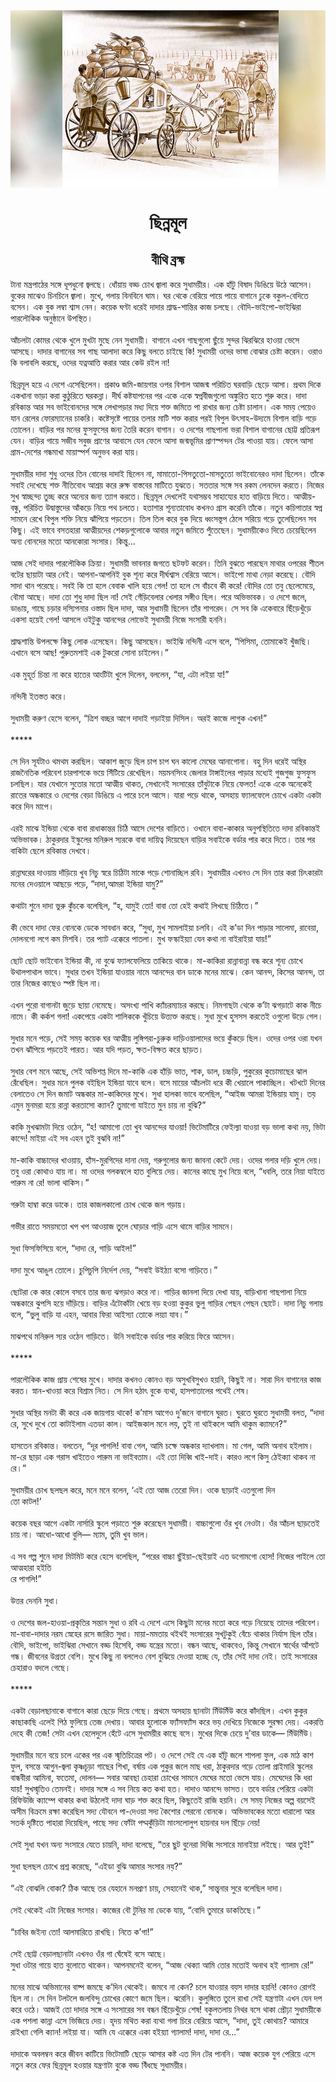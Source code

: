 <div align=center> <img src="../../metadata/images/rabibasariya/ছিন্নমূল.jpg" align="center" ></div>
<h1 align=center>ছিন্নমূল</h1>
<h2 align=center>বীথি ব্রহ্ম</h2>
&#x99F;&#x9BE;&#x9A8;&#x9BE; &#x9AE;&#x9A8;&#x9CD;&#x9A4;&#x9CD;&#x9B0;&#x9AA;&#x9BE;&#x9A0;&#x9C7;&#x9B0; &#x9B8;&#x999;&#x9CD;&#x997;&#x9C7; &#x9A7;&#x9C2;&#x9AA;&#x9A7;&#x9C1;&#x9A8;&#x9CB; &#x99C;&#x9CD;&#x9AC;&#x9B2;&#x99B;&#x9C7;&#x964; &#x9A7;&#x9CB;&#x981;&#x9DF;&#x9BE;&#x9DF; &#x9AC;&#x9A1;&#x9CD;&#x9A1; &#x99A;&#x9CB;&#x996; &#x99C;&#x9CD;&#x9AC;&#x9BE;&#x9B2;&#x9BE; &#x995;&#x9B0;&#x9C7; &#x9B8;&#x9C1;&#x9A7;&#x9BE;&#x9AE;&#x9DF;&#x9C0;&#x9B0;&#x964; &#x98F;&#x995; &#x9B9;&#x9BE;&#x981;&#x99F;&#x9C1; &#x9AC;&#x9BF;&#x9B7;&#x9BE;&#x9A6; &#x9A1;&#x9BF;&#x999;&#x9BF;&#x9DF;&#x9C7; &#x989;&#x9A0;&#x9C7; &#x986;&#x9B8;&#x9C7;&#x9A8;&#x964; &#x9AC;&#x9C1;&#x995;&#x9C7;&#x9B0; &#x9AE;&#x9BE;&#x99D;&#x9C7;&#x993; &#x99A;&#x9BF;&#x9A8;&#x99A;&#x9BF;&#x9A8;&#x9C7; &#x99C;&#x9CD;&#x9AC;&#x9BE;&#x9B2;&#x9BE;&#x964; &#x9AE;&#x9C1;&#x996;&#x9C7;, &#x997;&#x9B2;&#x9BE;&#x9DF; &#x9AC;&#x9BF;&#x9A8;&#x9AC;&#x9BF;&#x9A8;&#x9C7; &#x998;&#x9BE;&#x9AE;&#x964; &#x998;&#x9B0; &#x9A5;&#x9C7;&#x995;&#x9C7; &#x9AC;&#x9C7;&#x9B0;&#x9BF;&#x9DF;&#x9C7; &#x9AA;&#x9BE;&#x9DF;&#x9C7; &#x9AA;&#x9BE;&#x9DF;&#x9C7; &#x9AC;&#x9BE;&#x997;&#x9BE;&#x9A8;&#x9C7; &#x9A2;&#x9C1;&#x995;&#x9C7; &#x9AC;&#x995;&#x9C1;&#x9B2;-&#x9AC;&#x9C7;&#x9A6;&#x9BF;&#x9A4;&#x9C7; &#x9AC;&#x9B8;&#x9C7;&#x9A8;&#x964; &#x98F;&#x995; &#x9AC;&#x9C1;&#x995; &#x9B2;&#x9AE;&#x9CD;&#x9AC;&#x9BE; &#x9B6;&#x9CD;&#x9AC;&#x9BE;&#x9B8; &#x9A8;&#x9C7;&#x9A8;&#x964; &#x995;&#x9DF;&#x9C7;&#x995; &#x998;&#x9A3;&#x9CD;&#x99F;&#x9BE; &#x9A7;&#x9B0;&#x9C7;&#x987; &#x9A6;&#x9BE;&#x9A6;&#x9BE;&#x9B0; &#x9B6;&#x9CD;&#x9B0;&#x9BE;&#x9A6;&#x9CD;&#x9A7;-&#x9B6;&#x9BE;&#x9A8;&#x9CD;&#x9A4;&#x9BF;&#x9B0; &#x995;&#x9BE;&#x99C; &#x99A;&#x9B2;&#x99B;&#x9C7;&#x964; &#x9AC;&#x9CC;&#x9A6;&#x9BF;-&#x9AD;&#x9BE;&#x987;&#x9AA;&#x9CB;-&#x9AD;&#x9BE;&#x987;&#x99D;&#x9BF;&#x9B0;&#x9BE; &#x9AA;&#x9BE;&#x9B0;&#x9B2;&#x9CC;&#x995;&#x9BF;&#x995; &#x985;&#x9A8;&#x9C1;&#x9B7;&#x9CD;&#x9A0;&#x9BE;&#x9A8;&#x9C7; &#x989;&#x9AA;&#x9B8;&#x9CD;&#x9A5;&#x9BF;&#x9A4;&#x964;<br> <br>&#x986;&#x981;&#x99A;&#x9B2;&#x99F;&#x9BE; &#x995;&#x9CB;&#x9AE;&#x9B0; &#x9A5;&#x9C7;&#x995;&#x9C7; &#x996;&#x9C1;&#x9B2;&#x9C7; &#x9AE;&#x9C1;&#x996;&#x99F;&#x9BE; &#x9AE;&#x9C1;&#x99B;&#x9C7; &#x9A8;&#x9C7;&#x9A8; &#x9B8;&#x9C1;&#x9A7;&#x9BE;&#x9AE;&#x9DF;&#x9C0;&#x964; &#x9AC;&#x9BE;&#x997;&#x9BE;&#x9A8;&#x9C7; &#x98F;&#x996;&#x9A8; &#x997;&#x9BE;&#x99B;&#x997;&#x9C1;&#x9B2;&#x9CB; &#x99B;&#x9C1;&#x981;&#x9DF;&#x9C7; &#x9B8;&#x9C1;&#x9A8;&#x9CD;&#x9A6;&#x9B0; &#x99D;&#x9BF;&#x9B0;&#x99D;&#x9BF;&#x9B0;&#x9C7; &#x9B9;&#x9BE;&#x993;&#x9DF;&#x9BE; &#x9AD;&#x9C7;&#x9B8;&#x9C7; &#x986;&#x9B8;&#x99B;&#x9C7;&#x964; &#x9A6;&#x9BE;&#x9A6;&#x9BE;&#x9B0; &#x9AC;&#x9BE;&#x997;&#x9BE;&#x9A8;&#x9C7;&#x9B0; &#x9B8;&#x9AC; &#x997;&#x9BE;&#x99B; &#x986;&#x9B2;&#x9BE;&#x9A6;&#x9BE; &#x995;&#x9B0;&#x9C7; &#x995;&#x9BF;&#x99B;&#x9C1; &#x9AC;&#x9B2;&#x9A4;&#x9C7; &#x99A;&#x9BE;&#x987;&#x99B;&#x9C7; &#x995;&#x9BF;! &#x9B8;&#x9C1;&#x9A7;&#x9BE;&#x9AE;&#x9DF;&#x9C0; &#x993;&#x9A6;&#x9C7;&#x9B0; &#x9AD;&#x9BE;&#x9B7;&#x9BE; &#x9AC;&#x9CB;&#x99D;&#x9BE;&#x9B0; &#x99A;&#x9C7;&#x9B7;&#x9CD;&#x99F;&#x9BE; &#x995;&#x9B0;&#x9C7;&#x9A8;&#x964; &#x993;&#x9B0;&#x9BE;&#x993; &#x995;&#x9BF; &#x9AC;&#x9B2;&#x9BE;&#x9AC;&#x9B2;&#x9BF; &#x995;&#x9B0;&#x99B;&#x9C7;, &#x993;&#x9A6;&#x9C7;&#x9B0;  &#x9AF;&#x9A4;&#x9CD;&#x9A8;&#x986;&#x9A4;&#x9CD;&#x9A4;&#x9BF; &#x995;&#x9B0;&#x9BE;&#x9B0; &#x986;&#x9B0; &#x995;&#x9C7;&#x989; &#x9B0;&#x987;&#x9B2; &#x9A8;&#x9BE;!<br> <br>&#x99B;&#x9BF;&#x9A8;&#x9CD;&#x9A8;&#x9AE;&#x9C2;&#x9B2; &#x9B9;&#x9DF;&#x9C7; &#x98F; &#x9A6;&#x9C7;&#x9B6;&#x9C7; &#x98F;&#x9B8;&#x9C7;&#x99B;&#x9BF;&#x9B2;&#x9C7;&#x9A8;&#x964; &#x9AA;&#x9CD;&#x9B0;&#x995;&#x9BE;&#x9A3;&#x9CD;&#x9A1; &#x99C;&#x9AE;&#x9BF;-&#x99C;&#x9BE;&#x9DF;&#x997;&#x9BE;&#x9B0; &#x993;&#x9AA;&#x9B0; &#x9AC;&#x9BF;&#x9B6;&#x9BE;&#x9B2; &#x986;&#x99C;&#x9A8;&#x9CD;&#x9AE; &#x9AA;&#x9B0;&#x9BF;&#x99A;&#x9BF;&#x9A4; &#x998;&#x9B0;&#x9AC;&#x9BE;&#x9DC;&#x9BF; &#x99B;&#x9C7;&#x9DC;&#x9C7; &#x986;&#x9B8;&#x9BE;&#x964; &#x9AA;&#x9CD;&#x9B0;&#x9A5;&#x9AE; &#x9A6;&#x9BF;&#x995;&#x9C7; &#x98F;&#x995;&#x996;&#x9BE;&#x9A8;&#x9BE; &#x9AD;&#x9BE;&#x9DC;&#x9BE; &#x995;&#x9B0;&#x9BE; &#x995;&#x9C1;&#x9A0;&#x9C1;&#x9B0;&#x9BF;&#x9A4;&#x9C7; &#x998;&#x9B0;&#x995;&#x9A8;&#x9CD;&#x9A8;&#x9BE;&#x964; &#x9A6;&#x9C0;&#x9B0;&#x9CD;&#x998; &#x995;&#x9B7;&#x9CD;&#x99F;&#x9AF;&#x9BE;&#x9AA;&#x9A8;&#x9C7;&#x9B0; &#x9AA;&#x9B0; &#x98F;&#x995;&#x9C7; &#x98F;&#x995;&#x9C7; &#x9B8;&#x9CD;&#x9AC;&#x9AA;&#x9CD;&#x9A8;&#x9AC;&#x9C0;&#x99C;&#x997;&#x9C1;&#x9B2;&#x9CB; &#x985;&#x999;&#x9CD;&#x995;&#x9C1;&#x9B0;&#x9BF;&#x9A4; &#x9B9;&#x9A4;&#x9C7; &#x9B6;&#x9C1;&#x9B0;&#x9C1; &#x995;&#x9B0;&#x9C7;&#x964; &#x9A6;&#x9BE;&#x9A6;&#x9BE; &#x9B0;&#x9AC;&#x9BF;&#x995;&#x9BE;&#x9A8;&#x9CD;&#x9A4; &#x986;&#x9B0; &#x9B8;&#x9AC; &#x9AD;&#x9BE;&#x987;&#x9AC;&#x9CB;&#x9A8;&#x9A6;&#x9C7;&#x9B0; &#x9B8;&#x999;&#x9CD;&#x997;&#x9C7; &#x9B2;&#x9C7;&#x996;&#x9BE;&#x9AA;&#x9DC;&#x9BE;&#x9B0; &#x9AE;&#x9A7;&#x9CD;&#x9AF; &#x9A6;&#x9BF;&#x9DF;&#x9C7; &#x9B6;&#x995;&#x9CD;&#x9A4; &#x99C;&#x9AE;&#x9BF;&#x9A4;&#x9C7; &#x9AA;&#x9BE; &#x9B0;&#x9BE;&#x996;&#x9BE;&#x9B0; &#x99C;&#x9A8;&#x9CD;&#x9AF; &#x99A;&#x9C7;&#x9B7;&#x9CD;&#x99F;&#x9BE; &#x99A;&#x9BE;&#x9B2;&#x9BE;&#x9A8;&#x964; &#x98F;&#x995; &#x9B8;&#x9AE;&#x9DF; &#x9AA;&#x9C7;&#x9DF;&#x9C7;&#x993; &#x9AF;&#x9BE;&#x9A8; &#x9B0;&#x9C7;&#x9B2;&#x9C7;&#x9B0; &#x9AB;&#x9CB;&#x9B0;&#x9AE;&#x9CD;&#x9AF;&#x9BE;&#x9A8;&#x9C7;&#x9B0; &#x99A;&#x9BE;&#x995;&#x9B0;&#x9BF;&#x964; &#x995;&#x9B7;&#x9CD;&#x99F;&#x9C7;&#x9B8;&#x9C3;&#x9B7;&#x9CD;&#x99F;&#x9C7; &#x9AA;&#x9BE;&#x9DF;&#x9C7;&#x9B0; &#x9A4;&#x9B2;&#x9BE;&#x9B0; &#x9AE;&#x9BE;&#x99F;&#x9BF; &#x9B6;&#x995;&#x9CD;&#x9A4; &#x995;&#x9B0;&#x9BE;&#x9B0; &#x9AA;&#x9B0;&#x987; &#x9AC;&#x9BF;&#x9AA;&#x9C1;&#x9B2; &#x989;&#x9CE;&#x9B8;&#x9BE;&#x9B9;-&#x989;&#x9A6;&#x9CD;&#x9AF;&#x9AE;&#x9C7; &#x9AC;&#x9BF;&#x9B6;&#x9BE;&#x9B2; &#x9AC;&#x9BE;&#x9DC;&#x9BF; &#x997;&#x9DC;&#x9C7; &#x9A4;&#x9CB;&#x9B2;&#x9C7;&#x9A8;&#x964; &#x9AC;&#x9BE;&#x9DC;&#x9BF;&#x9B0; &#x9AA;&#x9B0; &#x9AE;&#x9A8;&#x9C7;&#x9B0; &#x9AB;&#x9C1;&#x9B8;&#x9AB;&#x9C1;&#x9B8;&#x9C7;&#x9B0; &#x99C;&#x9A8;&#x9CD;&#x9AF; &#x9A4;&#x9C8;&#x9B0;&#x9BF; &#x995;&#x9B0;&#x9C7;&#x9A8; &#x9AC;&#x9BE;&#x997;&#x9BE;&#x9A8;&#x964;  &#x993; &#x9A6;&#x9C7;&#x9B6;&#x9C7;&#x9B0; &#x997;&#x9BE;&#x99B;&#x9AA;&#x9BE;&#x9B2;&#x9BE; &#x9AD;&#x9B0;&#x9BE; &#x9AC;&#x9BF;&#x9B6;&#x9BE;&#x9B2; &#x9AC;&#x9BE;&#x997;&#x9BE;&#x9A8;&#x9C7;&#x9B0; &#x99B;&#x9CB;&#x99F;&#x9CD;&#x99F; &#x9AA;&#x9CD;&#x9B0;&#x9A4;&#x9BF;&#x9B0;&#x9C2;&#x9AA; &#x9AF;&#x9C7;&#x9A8;&#x964; &#x9AC;&#x9BE;&#x9A1;&#x9BC;&#x9BF;&#x9B0; &#x997;&#x9BE;&#x9DF;&#x9C7; &#x9B8;&#x99C;&#x9C0;&#x9AC; &#x9B8;&#x9AC;&#x9C1;&#x99C; &#x9AA;&#x9CD;&#x9B0;&#x9BE;&#x9A3;&#x9C7;&#x9B0; &#x986;&#x9AC;&#x9BE;&#x9B8;&#x9C7; &#x9AF;&#x9C7;&#x9A8; &#x9AB;&#x9C7;&#x9B2;&#x9C7; &#x986;&#x9B8;&#x9BE; &#x99C;&#x9A8;&#x9CD;&#x9AE;&#x9AD;&#x9C2;&#x9AE;&#x9BF;&#x9B0; &#x9AA;&#x9CD;&#x9B0;&#x9BE;&#x9A3;&#x9B8;&#x9CD;&#x9AA;&#x9A8;&#x9CD;&#x9A6;&#x9A8; &#x99F;&#x9C7;&#x9B0; &#x9AA;&#x9BE;&#x993;&#x9DF;&#x9BE; &#x9AF;&#x9BE;&#x9DF;&#x964; &#x9AB;&#x9C7;&#x9B2;&#x9C7; &#x986;&#x9B8;&#x9BE; &#x997;&#x9CD;&#x9B0;&#x9BE;&#x9AE;-&#x9A6;&#x9C7;&#x9B6;&#x9C7;&#x9B0; &#x997;&#x9A8;&#x9CD;&#x9A7;&#x9AE;&#x9BE;&#x996;&#x9BE; &#x9AE;&#x9BE;&#x9DF;&#x9BE;&#x9B8;&#x9CD;&#x9AA;&#x9B0;&#x9CD;&#x9B6; &#x985;&#x9A8;&#x9C1;&#x9AD;&#x9AC; &#x995;&#x9B0;&#x9BE; &#x9AF;&#x9BE;&#x9DF;&#x964;<br> <br>&#x9B8;&#x9C1;&#x9A7;&#x9BE;&#x9AE;&#x9DF;&#x9C0;&#x9B0; &#x9A6;&#x9BE;&#x9A6;&#x9BE; &#x9B6;&#x9C1;&#x9A7;&#x9C1; &#x993;&#x9A6;&#x9C7;&#x9B0; &#x9A4;&#x9BF;&#x9A8; &#x9AC;&#x9CB;&#x9A8;&#x9C7;&#x9B0; &#x9A6;&#x9BE;&#x9A6;&#x9BE;&#x987; &#x99B;&#x9BF;&#x9B2;&#x9C7;&#x9A8; &#x9A8;&#x9BE;, &#x9AE;&#x9BE;&#x9AE;&#x9BE;&#x9A4;&#x9CB;-&#x9AA;&#x9BF;&#x9B8;&#x9A4;&#x9C1;&#x9A4;&#x9CB;-&#x9AE;&#x9BE;&#x9B8;&#x9A4;&#x9C1;&#x9A4;&#x9CB; &#x9AD;&#x9BE;&#x987;&#x9AC;&#x9CB;&#x9A8;&#x9C7;&#x9B0;&#x993; &#x9A6;&#x9BE;&#x9A6;&#x9BE; &#x99B;&#x9BF;&#x9B2;&#x9C7;&#x9A8;&#x964; &#x9A4;&#x9BE;&#x981;&#x995;&#x9C7; &#x9B8;&#x9AC;&#x9BE;&#x987; &#x9A6;&#x9C7;&#x996;&#x9C7;&#x99B;&#x9C7; &#x9B6;&#x995;&#x9CD;&#x9A4; &#x9A8;&#x9C0;&#x9A4;&#x9BF;&#x9AC;&#x9CB;&#x9A7; &#x986;&#x9B6;&#x9CD;&#x9B0;&#x9DF; &#x995;&#x9B0;&#x9C7; &#x9B0;&#x9C1;&#x995;&#x9CD;&#x9B7; &#x9AC;&#x9BE;&#x9B8;&#x9CD;&#x9A4;&#x9AC;&#x9C7;&#x9B0; &#x9AE;&#x9BE;&#x99F;&#x9BF;&#x9A4;&#x9C7; &#x9AF;&#x9C1;&#x99D;&#x9A4;&#x9C7;&#x964; &#x9B8;&#x9A4;&#x9A4;&#x9BE;&#x9B0; &#x9B8;&#x999;&#x9CD;&#x997;&#x9C7; &#x9B8;&#x9AC; &#x9B0;&#x995;&#x9AE; &#x9B2;&#x9C7;&#x9A8;&#x9A6;&#x9C7;&#x9A8; &#x995;&#x9B0;&#x9A4;&#x9C7;&#x964; &#x9A8;&#x9BF;&#x99C;&#x9C7;&#x9B0; &#x9B8;&#x9C1;&#x996; &#x9B8;&#x9CD;&#x9AC;&#x9BE;&#x99A;&#x9CD;&#x99B;&#x9A8;&#x9CD;&#x9A6;&#x9CD;&#x9AF; &#x9A4;&#x9C1;&#x99A;&#x9CD;&#x99B; &#x995;&#x9B0;&#x9C7; &#x985;&#x9A8;&#x9CD;&#x9AF;&#x9C7;&#x9B0; &#x99C;&#x9A8;&#x9CD;&#x9AF; &#x9A4;&#x9CD;&#x9AF;&#x9BE;&#x997; &#x995;&#x9B0;&#x9A4;&#x9C7;&#x964; &#x99B;&#x9BF;&#x9A8;&#x9CD;&#x9A8;&#x9AE;&#x9C2;&#x9B2; &#x9A6;&#x9C7;&#x996;&#x9B2;&#x9C7;&#x987; &#x9AF;&#x9A5;&#x9BE;&#x9B8;&#x9AE;&#x9CD;&#x9AD;&#x9AC; &#x9B8;&#x9BE;&#x9B9;&#x9BE;&#x9AF;&#x9CD;&#x9AF;&#x9C7;&#x9B0; &#x9B9;&#x9BE;&#x9A4; &#x9AC;&#x9BE;&#x9DC;&#x9BF;&#x9DF;&#x9C7; &#x9A6;&#x9BF;&#x9A4;&#x9C7;&#x964; &#x986;&#x9A4;&#x9CD;&#x9AE;&#x9C0;&#x9DF;-&#x9AC;&#x9A8;&#x9CD;&#x9A7;&#x9C1;, &#x9AA;&#x9B0;&#x9BF;&#x99A;&#x9BF;&#x9A4; &#x989;&#x9A6;&#x9CD;&#x9AC;&#x9BE;&#x9B8;&#x9CD;&#x9A4;&#x9C1;&#x9A6;&#x9C7;&#x9B0; &#x986;&#x981;&#x995;&#x9DC;&#x9C7; &#x9A8;&#x9BF;&#x9DF;&#x9C7; &#x9AA;&#x9A5; &#x99A;&#x9B2;&#x9A4;&#x9C7;&#x964; &#x9B9;&#x9A4;&#x9BE;&#x9B6;&#x9BE;&#x9B0; &#x9B6;&#x9C2;&#x9A8;&#x9CD;&#x9AF;&#x9A4;&#x9BE;&#x9AC;&#x9CB;&#x9A7; &#x995;&#x996;&#x9A8;&#x993; &#x997;&#x9CD;&#x9B0;&#x9BE;&#x9B8; &#x995;&#x9B0;&#x9C7;&#x9A8;&#x9BF; &#x9A4;&#x9BE;&#x981;&#x995;&#x9C7;&#x964; &#x9A8;&#x9A4;&#x9C1;&#x9A8; &#x995;&#x99A;&#x9BF;&#x9AA;&#x9BE;&#x9A4;&#x9BE;&#x9B0; &#x9B8;&#x9CD;&#x9AC;&#x9AA;&#x9CD;&#x9A8; &#x9B8;&#x9BE;&#x9AE;&#x9A8;&#x9C7; &#x9B0;&#x9C7;&#x996;&#x9C7; &#x9AC;&#x9BF;&#x9AA;&#x9C1;&#x9B2; &#x9B6;&#x995;&#x9CD;&#x9A4;&#x9BF; &#x9A8;&#x9BF;&#x9DF;&#x9C7; &#x99D;&#x9BE;&#x981;&#x9AA;&#x9BF;&#x9DF;&#x9C7; &#x9AA;&#x9DC;&#x9A4;&#x9C7;&#x9A8;&#x964; &#x9A4;&#x9BF;&#x9B2; &#x9A4;&#x9BF;&#x9B2; &#x995;&#x9B0;&#x9C7; &#x9AC;&#x9C1;&#x995; &#x9A6;&#x9BF;&#x9DF;&#x9C7; &#x9A7;&#x9CD;&#x9AC;&#x982;&#x9B8;&#x9B8;&#x9CD;&#x9A4;&#x9C2;&#x9AA; &#x9A0;&#x9C7;&#x9B2;&#x9C7; &#x9B8;&#x9B0;&#x9BF;&#x9DF;&#x9C7; &#x997;&#x9DC;&#x9C7; &#x9A4;&#x9C1;&#x9B2;&#x9C7;&#x99B;&#x9BF;&#x9B2;&#x9C7;&#x9A8; &#x9B8;&#x9AC; &#x995;&#x9BF;&#x99B;&#x9C1;&#x964; &#x98F;&#x987; &#x9AD;&#x9BE;&#x9AC;&#x9C7; &#x9AC;&#x9B8;&#x9A4;&#x9B9;&#x9BE;&#x9B0;&#x9BE; &#x986;&#x9A4;&#x9CD;&#x9AE;&#x9C0;&#x9DF;&#x9A6;&#x9C7;&#x9B0;  &#x9B6;&#x9C7;&#x995;&#x9DC;&#x997;&#x9C1;&#x9B2;&#x9CB;&#x995;&#x9C7; &#x986;&#x9AC;&#x9BE;&#x9B0; &#x9A8;&#x9A4;&#x9C1;&#x9A8; &#x99C;&#x9AE;&#x9BF;&#x9A4;&#x9C7; &#x9AA;&#x9C1;&#x981;&#x9A4;&#x9C7;&#x99B;&#x9C7;&#x9A8;&#x964; &#x9B8;&#x9C1;&#x9A7;&#x9BE;&#x9AE;&#x9DF;&#x9C0;&#x995;&#x9C7;&#x993; &#x9A6;&#x9BF;&#x9A4;&#x9C7; &#x99A;&#x9C7;&#x9DF;&#x9C7;&#x99B;&#x9BF;&#x9B2;&#x9C7;&#x9A8; &#x985;&#x9A8;&#x9CD;&#x9AF; &#x9AC;&#x9CB;&#x9A8;&#x9A6;&#x9C7;&#x9B0; &#x9AE;&#x9A4;&#x9CB; &#x986;&#x9A8;&#x995;&#x9CB;&#x9B0;&#x9BE; &#x9B8;&#x982;&#x9B8;&#x9BE;&#x9B0;&#x964; &#x995;&#x9BF;&#x9A8;&#x9CD;&#x9A4;&#x9C1;...<br> <br>&#x986;&#x99C; &#x9B8;&#x9C7;&#x987; &#x9A6;&#x9BE;&#x9A6;&#x9BE;&#x9B0; &#x9AA;&#x9BE;&#x9B0;&#x9B2;&#x9CC;&#x995;&#x9BF;&#x995; &#x995;&#x9CD;&#x9B0;&#x9BF;&#x9DF;&#x9BE;&#x964; &#x9B8;&#x9C1;&#x9A7;&#x9BE;&#x9AE;&#x9DF;&#x9C0; &#x9AD;&#x9BE;&#x9AC;&#x9A8;&#x9BE;&#x9B0; &#x99C;&#x997;&#x9A4;&#x9C7; &#x99B;&#x99F;&#x9AB;&#x99F; &#x995;&#x9B0;&#x9C7;&#x9A8;&#x964; &#x9A4;&#x9BF;&#x9A8;&#x9BF; &#x9AC;&#x9C1;&#x99D;&#x9A4;&#x9C7; &#x9AA;&#x9BE;&#x9B0;&#x99B;&#x9C7;&#x9A8; &#x9AE;&#x9BE;&#x9A5;&#x9BE;&#x9B0; &#x993;&#x9AA;&#x9B0;&#x9C7;&#x9B0; &#x9B6;&#x9C0;&#x9A4;&#x9B2; &#x9AC;&#x99F;&#x9C7;&#x9B0; &#x99B;&#x9BE;&#x9DF;&#x9BE;&#x99F;&#x9BE; &#x986;&#x9B0; &#x9A8;&#x9C7;&#x987;&#x964; &#x986;&#x9AA;&#x9A8;&#x9BE;-&#x986;&#x9AA;&#x9A8;&#x9BF;&#x987; &#x9AC;&#x9C1;&#x995; &#x9B6;&#x9C2;&#x9A8;&#x9CD;&#x9AF; &#x995;&#x9B0;&#x9C7; &#x9A6;&#x9C0;&#x9B0;&#x9CD;&#x998;&#x9B6;&#x9CD;&#x9AC;&#x9BE;&#x9B8; &#x9AC;&#x9C7;&#x9B0;&#x9BF;&#x9DF;&#x9C7; &#x986;&#x9B8;&#x9C7;&#x964; &#x9AD;&#x9BE;&#x987;&#x9AA;&#x9CB; &#x9AE;&#x9BE;&#x9A5;&#x9BE; &#x9A8;&#x9C7;&#x9DC;&#x9BE; &#x995;&#x9B0;&#x9C7;&#x99B;&#x9C7;&#x964; &#x9AC;&#x9CC;&#x9A6;&#x9BF; &#x9B8;&#x9BE;&#x9A6;&#x9BE; &#x9A5;&#x9BE;&#x9A8; &#x9AA;&#x9B0;&#x9C7;&#x99B;&#x9C7;&#x964; &#x9B8;&#x9AC;&#x987; &#x995;&#x9BF; &#x9A4;&#x9BE; &#x9B9;&#x9B2;&#x9C7; &#x9AC;&#x9C7;&#x9AC;&#x9BE;&#x995; &#x996;&#x9BE;&#x9B2;&#x9BF; &#x9B9;&#x9DF;&#x9C7; &#x997;&#x9C7;&#x9B2;! &#x9A4;&#x9BE; &#x9B9;&#x9B2;&#x9C7; &#x9B8;&#x9C7; &#x9AC;&#x9BE;&#x981;&#x99A;&#x9AC;&#x9C7; &#x995;&#x9C0; &#x995;&#x9B0;&#x9C7;! &#x9AC;&#x9CC;&#x9A6;&#x9BF;&#x9B0; &#x9A4;&#x9CB; &#x9A4;&#x9AC;&#x9C1; &#x99B;&#x9C7;&#x9B2;&#x9C7;&#x9AE;&#x9C7;&#x9DF;&#x9C7;, &#x9AC;&#x9CC;&#x9AE;&#x9BE; &#x986;&#x99B;&#x9C7;&#x964; &#x9A6;&#x9BE;&#x9A6;&#x9BE; &#x9A4;&#x9CB; &#x9B6;&#x9C1;&#x9A7;&#x9C1; &#x9A6;&#x9BE;&#x9A6;&#x9BE;  &#x99B;&#x9BF;&#x9B2; &#x9A8;&#x9BE;! &#x9B8;&#x9C7;&#x987; &#x997;&#x9C7;&#x981;&#x9DC;&#x9BF;&#x9AC;&#x9C7;&#x9B2;&#x9BE;&#x9B0; &#x996;&#x9C7;&#x9B2;&#x9BE;&#x9B0; &#x9B8;&#x999;&#x9CD;&#x997;&#x9C0;&#x993; &#x99B;&#x9BF;&#x9B2;&#x964; &#x9AA;&#x9B0;&#x9C7; &#x985;&#x9AD;&#x9BF;&#x9AD;&#x9BE;&#x9AC;&#x995;&#x964; &#x993; &#x9A6;&#x9C7;&#x9B6;&#x9C7; &#x99C;&#x9B2;&#x9C7;, &#x9A1;&#x9BE;&#x999;&#x9BE;&#x9DF;, &#x997;&#x9BE;&#x99B;&#x9C7; &#x99A;&#x9DC;&#x9BE;&#x9B0; &#x9A6;&#x9B8;&#x9CD;&#x9AF;&#x9BF;&#x9AA;&#x9A8;&#x9BE;&#x9B0; &#x993;&#x9B8;&#x9CD;&#x9A4;&#x9BE;&#x9A6; &#x99B;&#x9BF;&#x9B2; &#x9A6;&#x9BE;&#x9A6;&#x9BE;, &#x986;&#x9B0; &#x9B8;&#x9C1;&#x9A7;&#x9BE;&#x9AE;&#x9DF;&#x9C0; &#x99B;&#x9BF;&#x9B2;&#x9C7;&#x9A8; &#x9A4;&#x9BE;&#x981;&#x9B0; &#x9B6;&#x9BE;&#x997;&#x9B0;&#x9C7;&#x9A6;&#x964; &#x9B8;&#x9C7; &#x9B8;&#x9AC; &#x995;&#x9BF; &#x98F;&#x995;&#x9C7;&#x9AC;&#x9BE;&#x9B0;&#x9C7; &#x99B;&#x9BF;&#x981;&#x9DC;&#x9C7;&#x996;&#x9C1;&#x981;&#x9DC;&#x9C7; &#x98F;&#x995;&#x9B8;&#x9BE; &#x9B9;&#x9DF;&#x9C7;&#x987; &#x997;&#x9C7;&#x9B2;! &#x986;&#x9B8;&#x9B2;&#x9C7; &#x993;&#x987;&#x99F;&#x9C1;&#x995;&#x9C1; &#x986;&#x9A8;&#x9A8;&#x9CD;&#x9A6;&#x9C7;&#x9B0; &#x9B2;&#x9CB;&#x9AD;&#x9C7;&#x987; &#x9B8;&#x9C1;&#x9A7;&#x9BE;&#x9AE;&#x9DF;&#x9C0; &#x9A8;&#x9BF;&#x99C;&#x9C7; &#x9B8;&#x982;&#x9B8;&#x9BE;&#x9B0;&#x9C0; &#x9B9;&#x9A8;&#x9A8;&#x9BF;&#x964;<br> <br>&#x9B6;&#x9CD;&#x9B0;&#x9BE;&#x9A6;&#x9CD;&#x9A7;&#x9B6;&#x9BE;&#x9A8;&#x9CD;&#x9A4;&#x9BF; &#x989;&#x9AA;&#x9B2;&#x995;&#x9CD;&#x9B7;&#x9C7; &#x995;&#x9BF;&#x99B;&#x9C1; &#x9B2;&#x9CB;&#x995; &#x98F;&#x9B8;&#x9C7;&#x99B;&#x9C7;&#x9A8;&#x964; &#x995;&#x9BF;&#x99B;&#x9C1; &#x986;&#x9B8;&#x99B;&#x9C7;&#x9A8;&#x964; &#x9AD;&#x9BE;&#x987;&#x99D;&#x9BF; &#x9A8;&#x9A8;&#x9CD;&#x9A6;&#x9BF;&#x9A8;&#x9C0; &#x98F;&#x9B8;&#x9C7; &#x9AC;&#x9B2;&#x9C7;, &#x201C;&#x9AA;&#x9BF;&#x9B8;&#x9BF;&#x9AE;&#x9BE;, &#x9A4;&#x9CB;&#x9AE;&#x9BE;&#x995;&#x9C7;&#x987; &#x996;&#x9C1;&#x981;&#x99C;&#x99B;&#x9BF;&#x964; &#x98F;&#x996;&#x9BE;&#x9A8;&#x9C7; &#x9AC;&#x9B8;&#x9C7; &#x986;&#x99B;! &#x9AA;&#x9C1;&#x9B0;&#x9C1;&#x9A4;&#x9AE;&#x9B6;&#x9BE;&#x987; &#x98F;&#x995; &#x99F;&#x9C1;&#x995;&#x9B0;&#x9CB; &#x9B8;&#x9CB;&#x9A8;&#x9BE; &#x99A;&#x9BE;&#x987;&#x9B2;&#x9C7;&#x9A8;&#x964;&#x201D;<br> <br>&#x98F;&#x995; &#x9AE;&#x9C1;&#x9B9;&#x9C2;&#x9B0;&#x9CD;&#x9A4; &#x99A;&#x9BF;&#x9A8;&#x9CD;&#x9A4;&#x9BE; &#x9A8;&#x9BE; &#x995;&#x9B0;&#x9C7; &#x9B9;&#x9BE;&#x9A4;&#x9C7;&#x9B0; &#x986;&#x982;&#x99F;&#x9BF;&#x99F;&#x9BE; &#x996;&#x9C1;&#x9B2;&#x9C7; &#x9A6;&#x9BF;&#x9B2;&#x9C7;&#x9A8;, &#x9AC;&#x9B2;&#x9B2;&#x9C7;&#x9A8;, &#x201C;&#x9AF;&#x9BE;, &#x98F;&#x99F;&#x9BE; &#x9B2;&#x987;&#x9DF;&#x9BE; &#x9AF;&#x9BE;!&#x201D;<br> <br>&#x9A8;&#x9A8;&#x9CD;&#x9A6;&#x9BF;&#x9A8;&#x9C0; &#x987;&#x9A4;&#x9B8;&#x9CD;&#x9A4;&#x9A4; &#x995;&#x9B0;&#x9C7;&#x964;<br> <br>&#x9B8;&#x9C1;&#x9A7;&#x9BE;&#x9AE;&#x9DF;&#x9C0; &#x995;&#x9B0;&#x9C1;&#x9A3; &#x9B9;&#x9C7;&#x9B8;&#x9C7; &#x9AC;&#x9B2;&#x9C7;&#x9A8;, &#x201C;&#x9A4;&#x9CD;&#x9B0;&#x9BF;&#x9B6; &#x9AC;&#x99A;&#x9CD;&#x99B;&#x9B0; &#x986;&#x997;&#x9C7; &#x9A6;&#x9BE;&#x9A6;&#x9BE;&#x987; &#x997;&#x9DC;&#x9BE;&#x987;&#x9DF;&#x9BE; &#x9A6;&#x9BF;&#x9B8;&#x9BF;&#x9B2;&#x964; &#x985;&#x9B0;&#x987; &#x995;&#x9BE;&#x99C;&#x9C7; &#x9B2;&#x9BE;&#x997;&#x9C1;&#x995; &#x98F;&#x996;&#x9A8;!&#x201D;<br> <br>*****<br> <br>&#x9B8;&#x9C7; &#x9A6;&#x9BF;&#x9A8; &#x9B8;&#x9C2;&#x9B0;&#x9CD;&#x9AF;&#x99F;&#x9BE;&#x993; &#x9A5;&#x9AE;&#x9A5;&#x9AE; &#x995;&#x9B0;&#x99B;&#x9BF;&#x9B2;&#x964; &#x986;&#x995;&#x9BE;&#x9B6; &#x99C;&#x9C1;&#x9A1;&#x9BC;&#x9C7; &#x99B;&#x9BF;&#x9B2; &#x99A;&#x9BE;&#x9AA; &#x99A;&#x9BE;&#x9AA; &#x998;&#x9A8; &#x995;&#x9BE;&#x9B2;&#x9CB; &#x9AE;&#x9C7;&#x998;&#x9C7;&#x9B0; &#x986;&#x9A8;&#x9BE;&#x997;&#x9CB;&#x9A8;&#x9BE;&#x964; &#x9AC;&#x9B9;&#x9C1; &#x9A6;&#x9BF;&#x9A8; &#x9A7;&#x9B0;&#x9C7;&#x987; &#x985;&#x9B8;&#x9CD;&#x9A5;&#x9BF;&#x9B0; &#x9B0;&#x9BE;&#x99C;&#x9A8;&#x9C8;&#x9A4;&#x9BF;&#x995; &#x9AA;&#x9B0;&#x9BF;&#x9AC;&#x9C7;&#x9B6; &#x99A;&#x9BE;&#x9B0;&#x9AA;&#x9BE;&#x9B6;&#x995;&#x9C7; &#x9AD;&#x9DF;&#x9C7; &#x9B8;&#x9BF;&#x981;&#x99F;&#x9BF;&#x9DF;&#x9C7; &#x9B0;&#x9C7;&#x996;&#x9C7;&#x99B;&#x9BF;&#x9B2;&#x964; &#x9AE;&#x9DF;&#x9AE;&#x9A8;&#x9B8;&#x9BF;&#x982;&#x9B9; &#x99C;&#x9C7;&#x9B2;&#x9BE;&#x9B0; &#x99F;&#x9BE;&#x999;&#x9CD;&#x997;&#x9BE;&#x987;&#x9B2;&#x9C7;&#x9B0; &#x9AA;&#x9BE;&#x9DC;&#x9BE;&#x9B0; &#x9AE;&#x9A7;&#x9CD;&#x9AF;&#x9C7;&#x987; &#x997;&#x9C1;&#x99C;&#x997;&#x9C1;&#x99C; &#x9AB;&#x9C1;&#x9B8;&#x9AB;&#x9C1;&#x9B8; &#x99A;&#x9B2;&#x99B;&#x9BF;&#x9B2;&#x964; &#x9AF;&#x9BE;&#x9B0; &#x9AF;&#x9C7;&#x996;&#x9BE;&#x9A8;&#x9C7; &#x9B8;&#x9C1;&#x9A4;&#x9CB;&#x9B0; &#x9AE;&#x9A4;&#x9CB; &#x986;&#x9A4;&#x9CD;&#x9AE;&#x9C0;&#x9DF; &#x9A5;&#x9BE;&#x995;&#x9A4;, &#x9B8;&#x9C7;&#x996;&#x9BE;&#x9A8;&#x9C7;&#x987; &#x9B8;&#x982;&#x9B8;&#x9BE;&#x9B0;&#x9C7;&#x9B0; &#x9A4;&#x9BE;&#x981;&#x9AC;&#x9C1;&#x99F;&#x9BE;&#x995;&#x9C7; &#x9A8;&#x9BF;&#x9DF;&#x9C7; &#x9AB;&#x9C7;&#x9B2;&#x9A4;! &#x98F;&#x995;&#x9C7; &#x98F;&#x995;&#x9C7; &#x985;&#x9A8;&#x9C7;&#x995;&#x9C7;&#x987; &#x9B0;&#x9BE;&#x9A4;&#x9C7;&#x9B0; &#x985;&#x9A8;&#x9CD;&#x9A7;&#x995;&#x9BE;&#x9B0;&#x9C7; &#x993; &#x9A6;&#x9C7;&#x9B6;&#x9C7;&#x9B0; &#x9AC;&#x9C7;&#x9DC;&#x9BE; &#x9A1;&#x9BF;&#x999;&#x9BF;&#x9DF;&#x9C7; &#x98F; &#x9AA;&#x9BE;&#x9B0;&#x9C7; &#x99A;&#x9B2;&#x9C7; &#x986;&#x9B8;&#x9C7;&#x964; &#x9AF;&#x9BE;&#x9B0;&#x9BE; &#x9AA;&#x9DC;&#x9C7; &#x9A5;&#x9BE;&#x995;&#x9C7;, &#x985;&#x9B8;&#x9B9;&#x9BE;&#x9DF; &#x9AB;&#x9CD;&#x9AF;&#x9BE;&#x9B2;&#x9AB;&#x9C7;&#x9B2;&#x9C7; &#x99A;&#x9CB;&#x996;&#x9C7; &#x98F;&#x995;&#x99F;&#x9BE; &#x98F;&#x995;&#x99F;&#x9BE; &#x995;&#x9B0;&#x9C7; &#x9A6;&#x9BF;&#x9A8; &#x9AE;&#x9BE;&#x9AA;&#x9C7;&#x964;<br> <br>&#x98F;&#x9B0;&#x987; &#x9AE;&#x9BE;&#x99D;&#x9C7; &#x987;&#x9A8;&#x9CD;&#x9A1;&#x9BF;&#x9DF;&#x9BE; &#x9A5;&#x9C7;&#x995;&#x9C7; &#x9AC;&#x9BE;&#x9AC;&#x9BE; &#x9B0;&#x9BE;&#x9A7;&#x9BE;&#x995;&#x9BE;&#x9A8;&#x9CD;&#x9A4;&#x9B0; &#x99A;&#x9BF;&#x9A0;&#x9BF; &#x986;&#x9B8;&#x9C7; &#x9A6;&#x9C7;&#x9B6;&#x9C7;&#x9B0; &#x9AC;&#x9BE;&#x9DC;&#x9BF;&#x9A4;&#x9C7;&#x964; &#x993;&#x996;&#x9BE;&#x9A8;&#x9C7; &#x9AC;&#x9BE;&#x9AC;&#x9BE;-&#x995;&#x9BE;&#x995;&#x9BE;&#x9B0; &#x985;&#x9A8;&#x9C1;&#x9AA;&#x9B8;&#x9CD;&#x9A5;&#x9BF;&#x9A4;&#x9BF;&#x9A4;&#x9C7; &#x9A6;&#x9BE;&#x9A6;&#x9BE; &#x9B0;&#x9AC;&#x9BF;&#x995;&#x9BE;&#x9A8;&#x9CD;&#x9A4;&#x987; &#x985;&#x9AD;&#x9BF;&#x9AD;&#x9BE;&#x9AC;&#x995;&#x964; &#x9A0;&#x9BE;&#x995;&#x9C1;&#x9B0;&#x9A6;&#x9BE;&#x9B0; &#x987;&#x9B8;&#x9CD;&#x995;&#x9C1;&#x9B2;&#x9C7;&#x9B0; &#x9AE;&#x9A8;&#x9BF;&#x9B0;&#x9C1;&#x9B2; &#x9B8;&#x9CD;&#x9AF;&#x9B0;&#x995;&#x9C7; &#x9AC;&#x9BE;&#x9AC;&#x9BE; &#x9A6;&#x9BE;&#x9DF;&#x9BF;&#x9A4;&#x9CD;&#x9AC; &#x9A6;&#x9BF;&#x9DF;&#x9C7;&#x99B;&#x9C7;&#x9A8; &#x9AC;&#x9BE;&#x9DC;&#x9BF;&#x9B0; &#x9B8;&#x9AC;&#x9BE;&#x987;&#x995;&#x9C7; &#x9AC;&#x9B0;&#x9CD;&#x9A1;&#x9BE;&#x9B0; &#x9AA;&#x9BE;&#x9B0; &#x995;&#x9B0;&#x9C7; &#x9A6;&#x9BF;&#x9A4;&#x9C7;&#x964; &#x9A4;&#x9BE;&#x9B0; &#x9AA;&#x9B0; &#x9AC;&#x9BE;&#x995;&#x9BF;&#x99F;&#x9BE; &#x99B;&#x9C7;&#x9B2;&#x9C7; &#x9B0;&#x9AC;&#x9BF;&#x995;&#x9BE;&#x9A8;&#x9CD;&#x9A4; &#x9A6;&#x9C7;&#x996;&#x9AC;&#x9C7;&#x964;<br> <br>&#x9B0;&#x9BE;&#x9A8;&#x9CD;&#x9A8;&#x9BE;&#x998;&#x9B0;&#x9C7;&#x9B0; &#x9A6;&#x9BE;&#x993;&#x9DF;&#x9BE;&#x9DF; &#x9A6;&#x9BE;&#x981;&#x9DC;&#x9BF;&#x9DF;&#x9C7; &#x996;&#x9C1;&#x9AC; &#x9A8;&#x9BF;&#x99A;&#x9C1; &#x9B8;&#x9CD;&#x9AC;&#x9B0;&#x9C7; &#x99A;&#x9BF;&#x9A0;&#x9BF;&#x99F;&#x9BE; &#x9AE;&#x9BE;&#x995;&#x9C7; &#x9AA;&#x9DC;&#x9C7; &#x9B6;&#x9CB;&#x9A8;&#x9BE;&#x99A;&#x9CD;&#x99B;&#x9BF;&#x9B2; &#x9B0;&#x9AC;&#x9BF;&#x964; &#x9B8;&#x9C1;&#x9A7;&#x9BE;&#x9AE;&#x9DF;&#x9C0;&#x9B0; &#x98F;&#x996;&#x9A8;&#x993; &#x9B8;&#x9C7; &#x9A6;&#x9BF;&#x9A8; &#x9A4;&#x9BE;&#x9B0; &#x995;&#x9B0;&#x9BE; &#x99A;&#x9BF;&#x9CE;&#x995;&#x9BE;&#x9B0;&#x99F;&#x9BE; &#x9AE;&#x9A8;&#x9C7;&#x9B0; &#x9A6;&#x9C7;&#x993;&#x9DF;&#x9BE;&#x9B2;&#x9C7; &#x986;&#x99B;&#x9DC;&#x9C7; &#x9AA;&#x9DC;&#x9C7;, &#x201C;&#x9A6;&#x9BE;&#x9A6;&#x9BE;,&#x986;&#x9AE;&#x9B0;&#x9BE; &#x987;&#x9A8;&#x9CD;&#x9A1;&#x9BF;&#x9DF;&#x9BE; &#x9AF;&#x9BE;&#x9AE;&#x9C1;?&#x201D;<br> <br>&#x995;&#x9A5;&#x9BE;&#x99F;&#x9BE; &#x9B6;&#x9C1;&#x9A8;&#x9C7; &#x9A6;&#x9BE;&#x9A6;&#x9BE; &#x9AD;&#x9C1;&#x9B0;&#x9C1; &#x995;&#x9C1;&#x981;&#x99A;&#x995;&#x9C7; &#x9AC;&#x9B2;&#x9C7;&#x99B;&#x9BF;&#x9B2;, &#x201C;&#x9B9;, &#x9AF;&#x9BE;&#x9AE;&#x9C1;&#x987; &#x9A4;&#x9CB;! &#x9AC;&#x9BE;&#x9AC;&#x9BE; &#x9A4;&#x9CB; &#x9B9;&#x9C7;&#x987; &#x995;&#x9A5;&#x9BE;&#x987; &#x9B2;&#x9BF;&#x996;&#x99B;&#x9C7; &#x99A;&#x9BF;&#x9A0;&#x9BF;&#x9A4;&#x9C7;&#x964;&#x201D;<br> <br>&#x995;&#x9C0; &#x9AD;&#x9C7;&#x9AC;&#x9C7; &#x9A6;&#x9BE;&#x9A6;&#x9BE; &#x9AB;&#x9C7;&#x9B0; &#x9AC;&#x9CB;&#x9A8;&#x995;&#x9C7; &#x9A1;&#x9C7;&#x995;&#x9C7; &#x9B8;&#x9BE;&#x9AC;&#x9A7;&#x9BE;&#x9A8; &#x995;&#x9B0;&#x9C7;, &#x201C;&#x9B8;&#x9C1;&#x9A7;&#x9BE;, &#x9AE;&#x9C1;&#x996; &#x9B8;&#x9BE;&#x9AE;&#x9B2;&#x9BE;&#x987;&#x9DF;&#x9BE; &#x99A;&#x9B2;&#x9AC;&#x9BF;&#x964; &#x98F;&#x987; &#x995;&#x2019;&#x9A1;&#x9BE; &#x9A6;&#x9BF;&#x9A8; &#x9AA;&#x9BE;&#x9DC;&#x9BE;&#x9B0;  &#x9B8;&#x9BE;&#x9B2;&#x9C7;&#x9AE;&#x9BE;, &#x9B0;&#x9BE;&#x9AC;&#x9C7;&#x9DF;&#x9BE;, &#x9A6;&#x9CB;&#x9B2;&#x9A8;&#x997;&#x9CB; &#x9B2;&#x997;&#x9C7; &#x995;&#x9AE; &#x9AE;&#x9BF;&#x9B6;&#x9AC;&#x9BF;&#x964; &#x9A4;&#x9B0; &#x9AA;&#x9CD;&#x9AF;&#x9BE;&#x99F; &#x98F;&#x995;&#x9CD;&#x995;&#x9C7;&#x9B0;&#x9C7; &#x9AA;&#x9BE;&#x9A4;&#x9B2;&#x9BE;&#x964; &#x9AE;&#x9C1;&#x996; &#x9AB;&#x9B8;&#x9CD;&#x995;&#x9BE;&#x987;&#x9DF;&#x9CD;&#x9AF;&#x9BE; &#x9AF;&#x9C7;&#x9A8; &#x995;&#x9A5;&#x9BE; &#x9A8;&#x9BE; &#x9AC;&#x9BE;&#x987;&#x9B0;&#x9BE;&#x987;&#x9DF;&#x9BE; &#x9AF;&#x9BE;&#x9DF;!&#x201D;<br> <br>&#x99B;&#x9CB;&#x99F; &#x99B;&#x9CB;&#x99F; &#x9AD;&#x9BE;&#x987;&#x9AC;&#x9CB;&#x9A8; &#x987;&#x9A8;&#x9CD;&#x9A1;&#x9BF;&#x9DF;&#x9BE; &#x995;&#x9C0;, &#x9A8;&#x9BE; &#x9AC;&#x9C1;&#x99D;&#x9C7; &#x9AB;&#x9CD;&#x9AF;&#x9BE;&#x9B2;&#x9AB;&#x9C7;&#x9B2;&#x9BF;&#x9DF;&#x9C7; &#x9A4;&#x9BE;&#x995;&#x9BF;&#x9DF;&#x9C7; &#x9A5;&#x9BE;&#x995;&#x9C7;&#x964; &#x9AE;&#x9BE;-&#x995;&#x9BE;&#x995;&#x9BF;&#x9B0;&#x9BE; &#x9B0;&#x9BE;&#x9A8;&#x9CD;&#x9A8;&#x9BE;&#x9AC;&#x9BE;&#x9A8;&#x9CD;&#x9A8;&#x9BE; &#x9AC;&#x9A8;&#x9CD;&#x9A7; &#x995;&#x9B0;&#x9C7; &#x9B6;&#x9C2;&#x9A8;&#x9CD;&#x9AF; &#x99A;&#x9CB;&#x996;&#x9C7; &#x989;&#x9A5;&#x9BE;&#x9B2;&#x9AA;&#x9BE;&#x9A5;&#x9BE;&#x9B2; &#x9AD;&#x9BE;&#x9AC;&#x9C7;&#x964; &#x9B8;&#x9C1;&#x9A7;&#x9BE;&#x9B0; &#x9A4;&#x996;&#x9A8; &#x987;&#x9A8;&#x9CD;&#x9A1;&#x9BF;&#x9DF;&#x9BE; &#x9AF;&#x9BE;&#x993;&#x9DF;&#x9BE;&#x9B0; &#x9A8;&#x9BE;&#x9AE;&#x9C7; &#x986;&#x9A8;&#x9A8;&#x9CD;&#x9A6;&#x9C7;&#x9B0; &#x9AC;&#x9BE;&#x9A8; &#x9A1;&#x9BE;&#x995;&#x9C7; &#x9AE;&#x9A8;&#x9C7;&#x9B0; &#x9AE;&#x9BE;&#x99D;&#x9C7;&#x964; &#x995;&#x9C7;&#x9A8; &#x986;&#x9A8;&#x9A8;&#x9CD;&#x9A6;, &#x995;&#x9BF;&#x9B8;&#x9C7;&#x9B0; &#x986;&#x9A8;&#x9A8;&#x9CD;&#x9A6;, &#x9A4;&#x9BE; &#x9A4;&#x9BE;&#x9B0; &#x9A8;&#x9BF;&#x99C;&#x9C7;&#x9B0; &#x995;&#x9BE;&#x99B;&#x9C7;&#x993; &#x9B8;&#x9CD;&#x9AA;&#x9B7;&#x9CD;&#x99F; &#x99B;&#x9BF;&#x9B2; &#x9A8;&#x9BE;&#x964;<br> <br>&#x98F;&#x996;&#x9A8; &#x9AA;&#x9C1;&#x9B0;&#x9CB; &#x9AC;&#x9BE;&#x997;&#x9BE;&#x9A8;&#x99F;&#x9BE; &#x99C;&#x9C1;&#x9DC;&#x9C7; &#x99B;&#x9BE;&#x9DF;&#x9BE; &#x9A8;&#x9C7;&#x9AE;&#x9C7;&#x99B;&#x9C7;&#x964; &#x985;&#x9B8;&#x982;&#x996;&#x9CD;&#x9AF; &#x9AA;&#x9BE;&#x996;&#x9BF; &#x995;&#x9CD;&#x9AF;&#x9BE;&#x981;&#x99A;&#x9B0;&#x9AE;&#x9CD;&#x9AF;&#x9BE;&#x99A;&#x9B0; &#x995;&#x9B0;&#x99B;&#x9C7;&#x964; &#x9A8;&#x9BF;&#x9AE;&#x997;&#x9BE;&#x99B;&#x99F;&#x9BE; &#x9A5;&#x9C7;&#x995;&#x9C7; &#x995;&#x2019;&#x99F;&#x9BE; &#x99D;&#x997;&#x9DC;&#x9BE;&#x99F;&#x9C7; &#x995;&#x9BE;&#x995; &#x9A8;&#x9C0;&#x99A;&#x9C7; &#x9A8;&#x9BE;&#x9AE;&#x9C7;&#x964; &#x995;&#x9C0; &#x995;&#x9B0;&#x9CD;&#x995;&#x9B6; &#x997;&#x9B2;&#x9BE;! &#x98F;&#x995;&#x9AA;&#x9C7;&#x9DF;&#x9C7; &#x98F;&#x995;&#x99F;&#x9BE; &#x9B6;&#x9BE;&#x9B2;&#x9BF;&#x995;&#x995;&#x9C7; &#x996;&#x9C1;&#x981;&#x99A;&#x9BF;&#x9DF;&#x9C7; &#x989;&#x9A4;&#x9CD;&#x9A4;&#x9CD;&#x9AF;&#x995;&#x9CD;&#x9A4; &#x995;&#x9B0;&#x99B;&#x9C7;&#x964; &#x9B8;&#x9C1;&#x9A7;&#x9BE; &#x9AE;&#x9C1;&#x996;&#x9C7; &#x9B9;&#x9C1;&#x9B8;&#x9B8;&#x9B8; &#x995;&#x9B0;&#x9A4;&#x9C7;&#x987; &#x993;&#x997;&#x9C1;&#x9B2;&#x9CB; &#x989;&#x9DC;&#x9C7; &#x997;&#x9C7;&#x9B2;&#x964;<br> <br>&#x9B8;&#x9C1;&#x9A7;&#x9BE;&#x9B0; &#x9AE;&#x9A8;&#x9C7; &#x9AA;&#x9DC;&#x9C7;, &#x9B8;&#x9C7;&#x987; &#x9B8;&#x9AE;&#x9DF; &#x995;&#x9DF;&#x9C7;&#x995; &#x998;&#x9B0; &#x986;&#x9A4;&#x9CD;&#x9AE;&#x9C0;&#x9DF; &#x9B2;&#x9C1;&#x999;&#x9CD;&#x997;&#x9BF;&#x9AA;&#x9B0;&#x9BE;-&#x99A;&#x9C1;&#x9B0;&#x9C1;&#x995; &#x9A6;&#x9BE;&#x9DC;&#x9BF;&#x993;&#x9DF;&#x9BE;&#x9B2;&#x9BE;&#x9A6;&#x9C7;&#x9B0; &#x9AD;&#x9DF;&#x9C7; &#x995;&#x9C1;&#x981;&#x995;&#x9DC;&#x9C7; &#x99B;&#x9BF;&#x9B2;&#x964; &#x993;&#x9A6;&#x9C7;&#x9B0; &#x993;&#x9AA;&#x9B0; &#x993;&#x9B0;&#x9BE; &#x9AF;&#x996;&#x9A8; &#x9A4;&#x996;&#x9A8; &#x99D;&#x9BE;&#x981;&#x9AA;&#x9BF;&#x9DF;&#x9C7; &#x9AA;&#x9DC;&#x9A4;&#x9C7;&#x987; &#x9AA;&#x9BE;&#x9B0;&#x9A4;&#x964; &#x986;&#x9B0; &#x9AF;&#x9A6;&#x9BF; &#x9AA;&#x9DC;&#x9A4;, &#x995;&#x9CD;&#x9B7;&#x9A4;-&#x9AC;&#x9BF;&#x995;&#x9CD;&#x9B7;&#x9A4; &#x995;&#x9B0;&#x9C7; &#x99B;&#x9BE;&#x9DC;&#x9A4;&#x964;<br> <br>&#x9B8;&#x9C1;&#x9A7;&#x9BE;&#x9B0; &#x9AC;&#x9C7;&#x9B6; &#x9AE;&#x9A8;&#x9C7; &#x986;&#x99B;&#x9C7;, &#x9B8;&#x9C7;&#x987; &#x985;&#x9AD;&#x9BF;&#x9B6;&#x9AA;&#x9CD;&#x9A4; &#x9A6;&#x9BF;&#x9A8;&#x9C7; &#x9AE;&#x9BE;-&#x995;&#x9BE;&#x995;&#x9BF; &#x98F;&#x995; &#x9B9;&#x9BE;&#x981;&#x9DC;&#x9BF; &#x9AD;&#x9BE;&#x9A4;, &#x9B6;&#x9BE;&#x995;, &#x9A1;&#x9BE;&#x9B2;, &#x99A;&#x99A;&#x9CD;&#x99A;&#x9DC;&#x9BF;, &#x9AA;&#x9C1;&#x995;&#x9C1;&#x9B0;&#x9C7;&#x9B0; &#x995;&#x9C1;&#x99A;&#x9CB;&#x9AE;&#x9BE;&#x99B;&#x9C7;&#x9B0; &#x99D;&#x9BE;&#x9B2; &#x9B0;&#x9C7;&#x981;&#x9A7;&#x9C7;&#x99B;&#x9BF;&#x9B2;&#x964; &#x9B8;&#x9C1;&#x9A7;&#x9BE;&#x9B0; &#x9AE;&#x9A8;&#x9C7; &#x9AA;&#x9C1;&#x9B2;&#x995; &#x9AC;&#x987;&#x99B;&#x9BF;&#x9B2; &#x987;&#x9A8;&#x9CD;&#x9A1;&#x9BF;&#x9DF;&#x9BE; &#x9AF;&#x9BE;&#x9AC;&#x9C7; &#x9AC;&#x9B2;&#x9C7;&#x964; &#x9AC;&#x9B8;&#x9C7; &#x9AE;&#x9BE;&#x9DF;&#x9C7;&#x9B0; &#x986;&#x981;&#x99A;&#x9B2;&#x99F;&#x9BE; &#x9A7;&#x9B0;&#x9C7; &#x995;&#x9C0; &#x996;&#x9C7;&#x9DF;&#x9BE;&#x9B2;&#x9C7; &#x9AA;&#x9BE;&#x995;&#x9BE;&#x99A;&#x9CD;&#x99B;&#x9BF;&#x9B2;&#x964; &#x996;&#x99F;&#x996;&#x99F;&#x9C7; &#x9A6;&#x9BF;&#x9A8;&#x9C7;&#x9B0; &#x9AC;&#x9C7;&#x9B2;&#x9BE;&#x9A4;&#x9C7;&#x993; &#x9B8;&#x9C7; &#x9A6;&#x9BF;&#x9A8; &#x99C;&#x9AE;&#x9BE;&#x99F; &#x985;&#x9A8;&#x9CD;&#x9A7;&#x995;&#x9BE;&#x9B0; &#x9AE;&#x9BE;-&#x995;&#x9BE;&#x995;&#x9BF;&#x9A6;&#x9C7;&#x9B0; &#x9AE;&#x9C1;&#x996;&#x9C7;&#x964; &#x9B8;&#x9C1;&#x9A7;&#x9BE; &#x9B9;&#x9BE;&#x9B2;&#x995;&#x9BE; &#x9AD;&#x9BE;&#x9AC;&#x9C7; &#x9AC;&#x9B2;&#x9C7;&#x99B;&#x9BF;&#x9B2;, &#x201C;&#x986;&#x987;&#x99C; &#x986;&#x9AE;&#x9B0;&#x9BE; &#x987;&#x9A8;&#x9CD;&#x9A1;&#x9BF;&#x9DF;&#x9BE;&#x9DF; &#x9AF;&#x9BE;&#x9AE;&#x9C1;&#x964; &#x9A4;&#x9DF; &#x98F;&#x9AE;&#x9C1;&#x9A8; &#x9AE;&#x9C1;&#x9A8;&#x9AE;&#x9B0;&#x9BE; &#x9B9;&#x9DF;&#x9C7; &#x9B0;&#x9BE;&#x9A8;&#x9CD;&#x9A8;&#x9BE; &#x995;&#x9B0;&#x9A4;&#x9BE;&#x9B8;&#x9CB; &#x995;&#x9CD;&#x9AF;&#x9BE;&#x9A8;? &#x9A4;&#x9C1;&#x9AE;&#x9BE;&#x997;&#x9CB; &#x9AF;&#x9BE;&#x987;&#x9A4;&#x9C7; &#x9AE;&#x9C1;&#x9A8; &#x99A;&#x9BE;&#x9DF; &#x9A8;&#x9BE; &#x9AC;&#x9C1;&#x99D;&#x9BF;?&#x201D;<br> <br>&#x995;&#x9BE;&#x995;&#x9BF; &#x9AE;&#x9C1;&#x996;&#x99D;&#x9BE;&#x9AE;&#x99F;&#x9BE; &#x9A6;&#x9BF;&#x9DF;&#x9C7; &#x993;&#x9A0;&#x9C7;&#x9A8;, &#x201C;&#x9B9;! &#x986;&#x9AE;&#x9BE;&#x997;&#x9CB; &#x9A4;&#x9CB; &#x996;&#x9C1;&#x9AC; &#x986;&#x9A8;&#x9A8;&#x9CD;&#x9A6;&#x9C7;&#x9B0; &#x9AF;&#x9BE;&#x993;&#x9DF;&#x9BE;! &#x9AD;&#x9BF;&#x99F;&#x9C7;&#x9AE;&#x9BE;&#x99F;&#x9BF;&#x9B0;&#x9C7; &#x9AB;&#x9C7;&#x987;&#x9B2;&#x9CD;&#x9AF;&#x9BE; &#x9AF;&#x9BE;&#x993;&#x9DF;&#x9BE; &#x9AC;&#x9A1;&#x9BC; &#x9AD;&#x9BE;&#x9B2;&#x9BE; &#x995;&#x9A5;&#x9BE; &#x9A8;&#x9DF;, &#x9AD;&#x9BF;&#x99F;&#x9BE; &#x995;&#x9BE;&#x9A8;&#x9CD;&#x9A6;&#x9C7;! &#x9AE;&#x9BE;&#x987;&#x9DF;&#x9BE; &#x98F;&#x987; &#x9B8;&#x9AC; &#x98F;&#x9B9;&#x9A8; &#x9A4;&#x9C1;&#x987; &#x9AC;&#x9C1;&#x99D;&#x9AC;&#x9BF; &#x9A8;&#x9BE;!&#x201D;<br> <br>&#x9AE;&#x9BE;-&#x995;&#x9BE;&#x995;&#x9BF; &#x9AC;&#x9BE;&#x99A;&#x9CD;&#x99A;&#x9BE;&#x9A6;&#x9C7;&#x9B0; &#x996;&#x9BE;&#x993;&#x9DF;&#x9BE;&#x9DF;, &#x9B9;&#x9BE;&#x981;&#x9B8;-&#x9AE;&#x9C1;&#x9B0;&#x997;&#x9BF;&#x9A6;&#x9C7;&#x9B0; &#x9A6;&#x9BE;&#x9A8;&#x9BE; &#x9A6;&#x9C7;&#x9DF;, &#x997;&#x9B0;&#x9C1;&#x997;&#x9C1;&#x9B2;&#x9CB;&#x9B0; &#x99C;&#x9A8;&#x9CD;&#x9AF; &#x99C;&#x9BE;&#x9AC;&#x9A8;&#x9BE; &#x995;&#x9C7;&#x99F;&#x9C7; &#x9A6;&#x9C7;&#x9DF;&#x964; &#x993;&#x9A6;&#x9C7;&#x9B0; &#x997;&#x9B2;&#x9BE;&#x9B0; &#x9A6;&#x9DC;&#x9BF; &#x996;&#x9C1;&#x9B2;&#x9C7; &#x9A6;&#x9C7;&#x9DF;&#x964; &#x9A4;&#x9AC;&#x9C1; &#x993;&#x9B0;&#x9BE; &#x995;&#x9CB;&#x9A5;&#x9BE;&#x993; &#x9AF;&#x9BE;&#x9DF; &#x9A8;&#x9BE;&#x964; &#x9AE;&#x9BE; &#x993;&#x9A6;&#x9C7;&#x9B0; &#x997;&#x9B2;&#x995;&#x9AE;&#x9CD;&#x9AC;&#x9B2;&#x9C7; &#x9B9;&#x9BE;&#x9A4; &#x9AC;&#x9C1;&#x9B2;&#x9BF;&#x9DF;&#x9C7; &#x9A6;&#x9C7;&#x9DF;&#x964; &#x995;&#x9BE;&#x9A8;&#x9C7;&#x9B0; &#x995;&#x9BE;&#x99B;&#x9C7; &#x9AE;&#x9C1;&#x996; &#x9A8;&#x9BF;&#x9DF;&#x9C7; &#x9AC;&#x9B2;&#x9C7;, &#x201C;&#x9A7;&#x9AC;&#x9B2;&#x9BF;, &#x9A4;&#x9B0;&#x9C7; &#x9A8;&#x9BF;&#x9DF;&#x9BE; &#x9AF;&#x9BE;&#x987;&#x9A4;&#x9C7; &#x9AA;&#x9BE;&#x9B0;&#x9C1;&#x9AE; &#x9A8;&#x9BE; &#x9B0;&#x9C7;! &#x9AD;&#x9BE;&#x9B2;&#x9BE; &#x9A5;&#x9BE;&#x995;&#x9BF;&#x9B8;&#x964;&#x201D;<br> <br>&#x997;&#x9B0;&#x9C1;&#x99F;&#x9BE; &#x9B9;&#x9BE;&#x9AE;&#x9CD;&#x9AC;&#x9BE; &#x995;&#x9B0;&#x9C7; &#x9A1;&#x9BE;&#x995;&#x9C7;&#x964; &#x9A4;&#x9BE;&#x9B0; &#x995;&#x9BE;&#x99C;&#x9B2;&#x995;&#x9BE;&#x9B2;&#x9CB; &#x99A;&#x9CB;&#x996; &#x9A5;&#x9C7;&#x995;&#x9C7; &#x99C;&#x9B2; &#x997;&#x9DC;&#x9BE;&#x9DF;&#x964;<br> <br>&#x997;&#x9AD;&#x9C0;&#x9B0; &#x9B0;&#x9BE;&#x9A4;&#x9C7; &#x9B8;&#x9AE;&#x9DF;&#x9AE;&#x9A4;&#x9CB; &#x996;&#x9AA; &#x996;&#x9AA; &#x986;&#x993;&#x9DF;&#x9BE;&#x99C; &#x9A4;&#x9C1;&#x9B2;&#x9C7; &#x998;&#x9CB;&#x9DC;&#x9BE;&#x9B0; &#x997;&#x9BE;&#x9DC;&#x9BF; &#x98F;&#x9B8;&#x9C7; &#x9A5;&#x9BE;&#x9AE;&#x9C7; &#x9AC;&#x9BE;&#x9DC;&#x9BF;&#x9B0; &#x9B8;&#x9BE;&#x9AE;&#x9A8;&#x9C7;&#x964;<br> <br>&#x9B8;&#x9C1;&#x9A7;&#x9BE; &#x9AB;&#x9BF;&#x9B8;&#x9AB;&#x9BF;&#x9B8;&#x9BF;&#x9DF;&#x9C7; &#x9AC;&#x9B2;&#x9C7;, &#x201C;&#x9A6;&#x9BE;&#x9A6;&#x9BE; &#x9B0;&#x9C7;, &#x997;&#x9BE;&#x9DC;&#x9BF; &#x986;&#x987;&#x9B2;!&#x201D;<br> <br>&#x9A6;&#x9BE;&#x9A6;&#x9BE; &#x9AE;&#x9C1;&#x996;&#x9C7; &#x986;&#x999;&#x9C1;&#x9B2; &#x9A4;&#x9CB;&#x9B2;&#x9C7;&#x964; &#x99A;&#x9C1;&#x9AA;&#x9BF;&#x99A;&#x9C1;&#x9AA;&#x9BF; &#x9A8;&#x9BF;&#x9B0;&#x9CD;&#x9A6;&#x9C7;&#x9B6; &#x9A6;&#x9C7;&#x9DF;, &#x201C;&#x9B8;&#x9AC;&#x9BE;&#x987; &#x989;&#x987;&#x9A0;&#x9CD;&#x9AF;&#x9BE; &#x9AC;&#x9B8;&#x9CB; &#x997;&#x9BE;&#x9DC;&#x9BF;&#x9A4;&#x9C7;&#x964;&#x201D;<br> <br>&#x99B;&#x9CB;&#x99F;&#x9B0;&#x9BE; &#x995;&#x9C7; &#x995;&#x9BE;&#x9B0; &#x995;&#x9CB;&#x9B2;&#x9C7; &#x9AC;&#x9B8;&#x9AC;&#x9C7; &#x9A4;&#x9BE;&#x9B0; &#x99C;&#x9A8;&#x9CD;&#x9AF; &#x99D;&#x997;&#x9DC;&#x9BE;&#x993; &#x995;&#x9B0;&#x9C7; &#x9A8;&#x9BE;&#x964; &#x997;&#x9BE;&#x9DC;&#x9BF;&#x9B0; &#x99C;&#x9BE;&#x9A8;&#x9B2;&#x9BE; &#x9A6;&#x9BF;&#x9DF;&#x9C7; &#x9A6;&#x9C7;&#x996;&#x9BE; &#x9AF;&#x9BE;&#x9DF;, &#x9AC;&#x9BE;&#x9DC;&#x9BF;&#x996;&#x9BE;&#x9A8;&#x9BE; &#x997;&#x9BE;&#x99B;&#x9AA;&#x9BE;&#x9B2;&#x9BE; &#x9A8;&#x9BF;&#x9DF;&#x9C7; &#x985;&#x9A8;&#x9CD;&#x9A7;&#x995;&#x9BE;&#x9B0;&#x9C7; &#x99D;&#x9C1;&#x9AA;&#x9B8;&#x9BF; &#x9B9;&#x9DF;&#x9C7; &#x9A6;&#x9BE;&#x981;&#x9DC;&#x9BF;&#x9DF;&#x9C7;&#x964; &#x9AC;&#x9BE;&#x9A1;&#x9BC;&#x9BF;&#x9B0; &#x98F;&#x981;&#x99F;&#x9CB;&#x995;&#x9BE;&#x981;&#x99F;&#x9BE; &#x996;&#x9C7;&#x9DF;&#x9C7; &#x9AC;&#x9A1;&#x9BC; &#x9B9;&#x993;&#x9DF;&#x9BE; &#x995;&#x9C1;&#x995;&#x9C1;&#x9B0; &#x9AD;&#x9C1;&#x9B2;&#x9C1; &#x997;&#x9BE;&#x9DC;&#x9BF;&#x9B0; &#x9AA;&#x9C7;&#x99B;&#x9A8; &#x9AA;&#x9C7;&#x99B;&#x9A8; &#x99B;&#x9CB;&#x99F;&#x9C7;&#x964; &#x9A6;&#x9BE;&#x9A6;&#x9BE; &#x9A8;&#x9BF;&#x99A;&#x9C1; &#x997;&#x9B2;&#x9BE;&#x9DF; &#x9AC;&#x9B2;&#x9C7;, &#x201C;&#x9AD;&#x9C1;&#x9B2;&#x9C1; &#x9AC;&#x9BE;&#x9DC;&#x9BF; &#x9AF;&#x9BE; &#x98F;&#x9B9;&#x9A8;, &#x986;&#x9AC;&#x9BE;&#x9B0; &#x9AB;&#x9BF;&#x9B0;&#x9BE; &#x986;&#x987;&#x9B8;&#x9CD;&#x9AF;&#x9BE; &#x9A4;&#x9CB;&#x995;&#x9C7; &#x9B2;&#x9DF;&#x9CD;&#x9AF;&#x9BE; &#x9AF;&#x9BE;&#x9AC;&#x964;&#x201D;<br> <br>&#x9AE;&#x9BE;&#x99D;&#x9AA;&#x9A5;&#x9C7; &#x9AE;&#x9A8;&#x9BF;&#x9B0;&#x9C1;&#x9B2; &#x9B8;&#x9CD;&#x9AF;&#x9B0; &#x993;&#x9A0;&#x9C7;&#x9A8; &#x997;&#x9BE;&#x9DC;&#x9BF;&#x9A4;&#x9C7;&#x964; &#x989;&#x9A8;&#x9BF; &#x9B8;&#x9AC;&#x9BE;&#x987;&#x995;&#x9C7; &#x9AC;&#x9B0;&#x9CD;&#x9A1;&#x9BE;&#x9B0; &#x9AA;&#x9BE;&#x9B0; &#x995;&#x9B0;&#x9BF;&#x9DF;&#x9C7; &#x9AB;&#x9BF;&#x9B0;&#x9C7; &#x986;&#x9B8;&#x9C7;&#x9A8;&#x964;<br> <br>*****<br> <br>&#x9AA;&#x9BE;&#x9B0;&#x9B2;&#x9CC;&#x995;&#x9BF;&#x995; &#x995;&#x9BE;&#x99C; &#x9AA;&#x9CD;&#x9B0;&#x9BE;&#x9DF; &#x9B6;&#x9C7;&#x9B7;&#x9C7;&#x9B0; &#x9AE;&#x9C1;&#x996;&#x9C7;&#x964; &#x9A6;&#x9BE;&#x9A6;&#x9BE;&#x9B0; &#x995;&#x996;&#x9A8;&#x993; &#x995;&#x9CB;&#x9A8;&#x993; &#x9AC;&#x9DC; &#x985;&#x9B8;&#x9C1;&#x996;&#x9AC;&#x9BF;&#x9B8;&#x9C1;&#x996;&#x993; &#x9B9;&#x9DF;&#x9A8;&#x9BF;, &#x995;&#x9BF;&#x99B;&#x9C1;&#x987; &#x9A8;&#x9BE;&#x964; &#x9B8;&#x9BE;&#x9B0;&#x9BE; &#x9A6;&#x9BF;&#x9A8; &#x9AC;&#x9BE;&#x997;&#x9BE;&#x9A8;&#x9C7;&#x9B0; &#x995;&#x9BE;&#x99C; &#x995;&#x9B0;&#x9A4;&#x964; &#x9B8;&#x9CD;&#x9A8;&#x9BE;&#x9A8;-&#x996;&#x9BE;&#x993;&#x9DF;&#x9BE; &#x995;&#x9B0;&#x9C7; &#x9AC;&#x9BF;&#x9B6;&#x9CD;&#x9B0;&#x9BE;&#x9AE; &#x9A8;&#x9BF;&#x9A4;&#x964; &#x9B8;&#x9C7; &#x9A6;&#x9BF;&#x9A8; &#x9B9;&#x9A0;&#x9BE;&#x9CE; &#x9AC;&#x9C1;&#x995;&#x9C7; &#x9AC;&#x9CD;&#x9AF;&#x9A5;&#x9BE;, &#x9B9;&#x9BE;&#x9B8;&#x9AA;&#x9BE;&#x9A4;&#x9BE;&#x9B2;&#x9C7;&#x9B0; &#x9AA;&#x9A5;&#x9C7;&#x987; &#x9B6;&#x9C7;&#x9B7;&#x964;<br> <br>&#x9B8;&#x9C1;&#x9A7;&#x9BE;&#x9B0; &#x985;&#x9B8;&#x9CD;&#x9A5;&#x9BF;&#x9B0; &#x9AE;&#x9A8;&#x99F;&#x9BE; &#x995;&#x9C0; &#x995;&#x9B0;&#x9C7; &#x98F;&#x995; &#x99C;&#x9BE;&#x9DF;&#x997;&#x9BE;&#x9DF; &#x9A5;&#x9BE;&#x995;&#x9C7;! &#x995;&#x2019;&#x9AE;&#x9BE;&#x9B8; &#x986;&#x997;&#x9C7;&#x993; &#x9A6;&#x9C1;&#x2019;&#x99C;&#x9A8;&#x9C7; &#x9AC;&#x9BE;&#x997;&#x9BE;&#x9A8;&#x9C7; &#x998;&#x9C1;&#x9B0;&#x9A4;&#x964; &#x998;&#x9C1;&#x9B0;&#x9A4;&#x9C7; &#x998;&#x9C1;&#x9B0;&#x9A4;&#x9C7; &#x9B8;&#x9C1;&#x9A7;&#x9BE;&#x9AE;&#x9DF;&#x9C0; &#x9AC;&#x9B2;&#x9A4;, &#x201C;&#x9A6;&#x9BE;&#x9A6;&#x9BE; &#x9B0;&#x9C7;, &#x9B8;&#x9C1;&#x996;&#x9C7; &#x9A6;&#x9C1;&#x996;&#x9C7; &#x9A4;&#x9CB; &#x995;&#x9BE;&#x99F;&#x9BE;&#x987;&#x9B2;&#x9BE;&#x9AE; &#x98F;&#x9A4;&#x9A1;&#x9BE; &#x995;&#x9BE;&#x9B2;&#x964; &#x986;&#x987;&#x99C;&#x995;&#x9BE;&#x9B2; &#x9AE;&#x9A8;&#x9C7; &#x9B2;&#x9DF;, &#x9A4;&#x9C1;&#x987; &#x9A8;&#x9BE; &#x9A5;&#x9BE;&#x987;&#x995;&#x9B2;&#x9C7; &#x986;&#x9AE;&#x9BF; &#x9A5;&#x9BE;&#x995;&#x9C1;&#x9AE; &#x995;&#x9CD;&#x9AF;&#x9BE;&#x9AE;&#x9A8;&#x9C7;?&#x201D;<br> <br>&#x9B9;&#x9BE;&#x9B8;&#x9A4;&#x9C7;&#x9A8; &#x9B0;&#x9AC;&#x9BF;&#x995;&#x9BE;&#x9A8;&#x9CD;&#x9A4;&#x964; &#x9AC;&#x9B2;&#x9A4;&#x9C7;&#x9A8;, &#x201C;&#x9A6;&#x9C2;&#x9B0; &#x9AA;&#x9BE;&#x997;&#x9B2;&#x9BF;! &#x9AC;&#x9BE;&#x9AC;&#x9BE; &#x997;&#x9C7;&#x9B2;, &#x986;&#x9AE;&#x9BF; &#x99A;&#x995;&#x9CD;&#x9B7;&#x9C7; &#x985;&#x9A8;&#x9CD;&#x9A7;&#x995;&#x9BE;&#x9B0; &#x9A6;&#x9CD;&#x9AF;&#x9BE;&#x996;&#x9B2;&#x9BE;&#x9AE;&#x964; &#x9AE;&#x9BE; &#x997;&#x9C7;&#x9B2;, &#x986;&#x9AE;&#x9BF; &#x985;&#x9A8;&#x9BE;&#x9A5; &#x9B9;&#x987;&#x9B2;&#x9BE;&#x9AE;&#x964; &#x9AE;&#x9BE;-&#x9B0;&#x9C7; &#x99B;&#x9BE;&#x9DC;&#x9BE; &#x98F;&#x995; &#x997;&#x9B0;&#x9BE;&#x9B8; &#x996;&#x9BE;&#x987;&#x9A4;&#x9C7;&#x993; &#x9AA;&#x9BE;&#x9B0;&#x9C1;&#x9AE; &#x9A8;&#x9BE; &#x9AD;&#x9BE;&#x987;&#x9AC;&#x9A4;&#x9BE;&#x9AE;&#x964; &#x98F;&#x987; &#x9A4;&#x9CB; &#x9A6;&#x9BF;&#x9AC;&#x9CD;&#x9AC;&#x9BF; &#x996;&#x9BE;&#x987;-&#x9A6;&#x9BE;&#x987;&#x964; &#x995;&#x9BE;&#x9B0;&#x993; &#x9B2;&#x997;&#x9C7; &#x995;&#x9BF;&#x9B8;&#x9C1; &#x9A0;&#x9C7;&#x987;&#x995;&#x9CD;&#x9AF;&#x9BE; &#x9A5;&#x9BE;&#x995;&#x9AC; &#x9A8;&#x9BE; &#x9B0;&#x9C7;&#x964;&#x201D;<br> <br>&#x9B8;&#x9C1;&#x9A7;&#x9BE;&#x9AE;&#x9DF;&#x9C0;&#x9B0; &#x99A;&#x9CB;&#x996; &#x99B;&#x9B2;&#x99B;&#x9B2; &#x995;&#x9B0;&#x9C7;, &#x9AE;&#x9A8;&#x9C7; &#x9AE;&#x9A8;&#x9C7; &#x9AC;&#x9B2;&#x9C7;&#x9A8;, &#x2018;&#x98F;&#x987; &#x9A4;&#x9CB; &#x986;&#x99C; &#x9A4;&#x9C7;&#x9B0;&#x9CB; &#x9A6;&#x9BF;&#x9A8;&#x964; &#x993;&#x995;&#x9C7; &#x99B;&#x9BE;&#x9DC;&#x9BE;&#x987; &#x98F;&#x9A4;&#x997;&#x9C1;&#x9B2;&#x9CB; &#x9A6;&#x9BF;&#x9A8;<br>
&#x9A4;&#x9CB; &#x995;&#x9BE;&#x99F;&#x9B2;!&#x2019;<br> <br>&#x995;&#x9DF;&#x9C7;&#x995; &#x9AC;&#x99B;&#x9B0; &#x986;&#x997;&#x9C7; &#x98F;&#x995;&#x99F;&#x9BE; &#x9A8;&#x9BE;&#x9B0;&#x9CD;&#x9B8;&#x9BE;&#x9B0;&#x9BF; &#x9B8;&#x9CD;&#x995;&#x9C1;&#x9B2;&#x9C7; &#x9AA;&#x9DC;&#x9BE;&#x9A4;&#x9C7; &#x9B6;&#x9C1;&#x9B0;&#x9C1; &#x995;&#x9B0;&#x9C7;&#x99B;&#x9C7;&#x9A8; &#x9B8;&#x9C1;&#x9A7;&#x9BE;&#x9AE;&#x9DF;&#x9C0;&#x964; &#x9AC;&#x9BE;&#x99A;&#x9CD;&#x99A;&#x9BE;&#x997;&#x9C1;&#x9B2;&#x9CB; &#x993;&#x981;&#x9B0; &#x996;&#x9C1;&#x9AC; &#x9A8;&#x9C7;&#x993;&#x99F;&#x9BE;&#x964; &#x993;&#x981;&#x9B0; &#x986;&#x981;&#x99A;&#x9B2; &#x99B;&#x9BE;&#x9DC;&#x9A4;&#x9C7;&#x987; &#x99A;&#x9BE;&#x9DF; &#x9A8;&#x9BE;&#x964; &#x986;&#x9A7;&#x9CB;-&#x986;&#x9A7;&#x9CB; &#x9AC;&#x9C1;&#x9B2;&#x9BF;&#x2014; &#x9AE;&#x9CD;&#x9AF;&#x9BE;&#x9AE;, &#x9A4;&#x9C1;&#x9AE;&#x9BF; &#x996;&#x9C1;&#x9AC; &#x9AD;&#x9BE;&#x9B2;&#x964;<br> <br>&#x98F; &#x9B8;&#x9AC; &#x997;&#x9B2;&#x9CD;&#x9AA; &#x9B6;&#x9C1;&#x9A8;&#x9C7; &#x9A6;&#x9BE;&#x9A6;&#x9BE; &#x9AE;&#x9BF;&#x99F;&#x9AE;&#x9BF;&#x99F; &#x995;&#x9B0;&#x9C7; &#x9B9;&#x9C7;&#x9B8;&#x9C7; &#x9AC;&#x9B2;&#x9C7;&#x99B;&#x9BF;&#x9B2;, &#x201C;&#x9AA;&#x9B0;&#x9C7;&#x9B0; &#x9AC;&#x9BE;&#x99A;&#x9CD;&#x99A;&#x9BE; &#x99B;&#x9C1;&#x981;&#x987;&#x9DF;&#x9BE;-&#x99B;&#x9C7;&#x987;&#x9DF;&#x9BE;&#x987; &#x98F;&#x9A4; &#x9A1;&#x997;&#x9CB;&#x9AE;&#x997;&#x9CB; &#x9B9;&#x9CB;&#x9B8;! &#x9A8;&#x9BF;&#x99C;&#x9C7;&#x9B0; &#x9AA;&#x9BE;&#x987;&#x9B2;&#x9C7; &#x9A4;&#x9CB; &#x986;&#x9A4;&#x9CD;&#x9AE;&#x9B9;&#x9BE;&#x9B0;&#x9BE; &#x9B9;&#x987;&#x9A4;&#x9BF;<br>
&#x9B0;&#x9C7; &#x9AA;&#x9BE;&#x997;&#x9B2;&#x9BF;!&#x201D;<br> <br>&#x989;&#x9A4;&#x9CD;&#x9A4;&#x9B0; &#x9A6;&#x9C7;&#x9A8;&#x9A8;&#x9BF; &#x9B8;&#x9C1;&#x9A7;&#x9BE;&#x964;<br> <br>&#x993; &#x9A6;&#x9C7;&#x9B6;&#x9C7;&#x9B0; &#x99C;&#x9B2;-&#x9B9;&#x9BE;&#x993;&#x9DF;&#x9BE;-&#x9AA;&#x9CD;&#x9B0;&#x995;&#x9C3;&#x9A4;&#x9BF;&#x9B0; &#x9B8;&#x9A8;&#x9CD;&#x9A4;&#x9BE;&#x9A8; &#x9B8;&#x9C1;&#x9A7;&#x9BE; &#x993; &#x9B0;&#x9AC;&#x9BF; &#x98F; &#x9A6;&#x9C7;&#x9B6;&#x9C7; &#x98F;&#x9B8;&#x9C7; &#x995;&#x9BF;&#x99B;&#x9C1;&#x99F;&#x9BE; &#x9AE;&#x9A8;&#x9C7;&#x9B0; &#x9AE;&#x9A4;&#x9CB; &#x995;&#x9B0;&#x9C7; &#x997;&#x9DC;&#x9C7; &#x9A8;&#x9BF;&#x9DF;&#x9C7;&#x99B;&#x9C7; &#x9A4;&#x9BE;&#x9A6;&#x9C7;&#x9B0; &#x9AA;&#x9B0;&#x9BF;&#x9AC;&#x9C7;&#x9B6;&#x964; &#x9AE;&#x9BE;-&#x9AC;&#x9BE;&#x9AC;&#x9BE;-&#x9A6;&#x9BE;&#x9A6;&#x9BE;&#x9B0; &#x9A8;&#x9B0;&#x9AE; &#x9B8;&#x9CD;&#x9A8;&#x9C7;&#x9B9;&#x9C7;&#x9B0; &#x9B0;&#x9B8;&#x9C7; &#x99C;&#x9BE;&#x9B0;&#x9BF;&#x9A4; &#x9B8;&#x9C1;&#x9A7;&#x9BE;&#x964; &#x9AE;&#x9BE;&#x9DF;&#x9BE;-&#x9AE;&#x9AE;&#x9A4;&#x9BE;&#x9DF; &#x9A5;&#x987;&#x9A5;&#x987; &#x9B8;&#x982;&#x9B8;&#x9BE;&#x9B0;&#x9C7;&#x9B0; &#x9B8;&#x9C1;&#x996;&#x99F;&#x9C1;&#x995;&#x9C1;&#x987; &#x9AC;&#x9C7;&#x981;&#x99A;&#x9C7; &#x9A5;&#x9BE;&#x995;&#x9BE;&#x9B0; &#x9A8;&#x9BF;&#x9B0;&#x9CD;&#x9AF;&#x9BE;&#x9B8; &#x99B;&#x9BF;&#x9B2; &#x9A4;&#x9BE;&#x981;&#x9B0;&#x964;  &#x9AC;&#x9CC;&#x9A6;&#x9BF;, &#x9AD;&#x9BE;&#x987;&#x9AA;&#x9CB;, &#x9AD;&#x9BE;&#x987;&#x99D;&#x9BF;&#x9B0;&#x9BE; &#x9B8;&#x9C7;&#x996;&#x9BE;&#x9A8;&#x9C7; &#x9AC;&#x9A1;&#x9CD;&#x9A1; &#x9B9;&#x9BF;&#x9B8;&#x9C7;&#x9AC;&#x9BF;, &#x9AC;&#x9A1;&#x9CD;&#x9A1; &#x9AF;&#x9A8;&#x9CD;&#x9A4;&#x9CD;&#x9B0;&#x9C7;&#x9B0; &#x9AE;&#x9A4;&#x9CB;&#x964; &#x9AC;&#x9A8;&#x9CD;&#x9A7;&#x9A8; &#x986;&#x99B;&#x9C7;, &#x9A5;&#x9BE;&#x995;&#x9AC;&#x9C7;&#x993;, &#x995;&#x9BF;&#x9A8;&#x9CD;&#x9A4;&#x9C1; &#x9B8;&#x9C7;&#x996;&#x9BE;&#x9A8;&#x9C7; &#x9B8;&#x9CD;&#x9AC;&#x9BE;&#x9B0;&#x9CD;&#x9A5;&#x9C7;&#x9B0; &#x986;&#x981;&#x9B6;&#x99F;&#x9C7; &#x997;&#x9A8;&#x9CD;&#x9A7;&#x964; &#x99C;&#x9C0;&#x9AC;&#x9A8;&#x9C7;&#x9B0; &#x989;&#x997;&#x9CD;&#x9B0;&#x9A4;&#x9BE; &#x9AC;&#x9C7;&#x9B6;&#x9BF;&#x964; &#x9AE;&#x9C1;&#x996;&#x9C7; &#x995;&#x9BF;&#x99B;&#x9C1; &#x9A8;&#x9BE; &#x9AC;&#x9B2;&#x9B2;&#x9C7;&#x993; &#x9AC;&#x9C7;&#x9B6; &#x9AC;&#x9C1;&#x99D;&#x9BF;&#x9DF;&#x9C7; &#x9A6;&#x9C7;&#x993;&#x9DF;&#x9BE; &#x9B9;&#x99A;&#x9CD;&#x99B;&#x9C7; &#x9AF;&#x9C7;, &#x9A4;&#x9BE;&#x981;&#x9B0; &#x9B8;&#x9C7;&#x987; &#x9A6;&#x9BE;&#x9A6;&#x9BE; &#x9A8;&#x9C7;&#x987;&#x964; &#x9A4;&#x9BE;&#x987; &#x9B8;&#x982;&#x9B8;&#x9BE;&#x9B0;&#x9C7;&#x9B0; &#x99A;&#x9C7;&#x9B9;&#x9BE;&#x9B0;&#x9BE;&#x993; &#x9AC;&#x9A6;&#x9B2;&#x9C7; &#x997;&#x9C7;&#x99B;&#x9C7;&#x964;<br> <br>*****<br> <br>&#x98F;&#x995;&#x99F;&#x9BE; &#x9AC;&#x9C7;&#x9DC;&#x9BE;&#x9B2;&#x99B;&#x9BE;&#x9A8;&#x9BE;&#x995;&#x9C7; &#x9AC;&#x9BE;&#x997;&#x9BE;&#x9A8;&#x9C7; &#x995;&#x9BE;&#x9B0;&#x9BE; &#x99B;&#x9C7;&#x9DC;&#x9C7; &#x9A6;&#x9BF;&#x9DF;&#x9C7; &#x997;&#x9C7;&#x99B;&#x9C7;&#x964; &#x9AA;&#x9CD;&#x9B0;&#x9A5;&#x9AE;&#x9C7; &#x985;&#x9B8;&#x9B9;&#x9BE;&#x9DF; &#x99B;&#x9BE;&#x9A8;&#x9BE;&#x99F;&#x9BE; &#x9AE;&#x9BF;&#x981;&#x989;&#x9AE;&#x9BF;&#x981;&#x989; &#x995;&#x9B0;&#x9C7; &#x995;&#x9BE;&#x981;&#x9A6;&#x99B;&#x9BF;&#x9B2;&#x964; &#x98F;&#x996;&#x9A8; &#x995;&#x9C1;&#x995;&#x9C1;&#x9B0; &#x995;&#x9BE;&#x99B;&#x9BE;&#x995;&#x9BE;&#x99B;&#x9BF; &#x98F;&#x9B2;&#x9C7;&#x987; &#x9AA;&#x9BF;&#x9A0; &#x9AB;&#x9C1;&#x9B2;&#x9BF;&#x9DF;&#x9C7; &#x9A4;&#x9C7;&#x99C; &#x9A6;&#x9C7;&#x996;&#x9BE;&#x9DF;&#x964; &#x986;&#x9AC;&#x9BE;&#x9B0; &#x9B9;&#x9C1;&#x9B2;&#x9CB;&#x995;&#x9C7; &#x9AB;&#x9CD;&#x9AF;&#x9BE;&#x981;&#x9B8;&#x9AB;&#x9CD;&#x9AF;&#x9BE;&#x981;&#x9B8; &#x995;&#x9B0;&#x9C7; &#x9AD;&#x9DF; &#x9A6;&#x9C7;&#x996;&#x9BF;&#x9DF;&#x9C7; &#x9A8;&#x9BF;&#x99C;&#x9C7;&#x995;&#x9C7; &#x9B8;&#x9C1;&#x9B0;&#x995;&#x9CD;&#x9B7;&#x9BE; &#x9A6;&#x9C7;&#x9DF;&#x964; &#x98F;&#x995;&#x9B0;&#x9A4;&#x9CD;&#x9A4;&#x9BF; &#x9A6;&#x9C7;&#x9B9;&#x9C7; &#x995;&#x9C0; &#x9A4;&#x9C7;&#x99C;! &#x9B8;&#x9C7;&#x99F;&#x9BE; &#x98F;&#x996;&#x9A8; &#x9B9;&#x9C7;&#x9B2;&#x9C7;&#x9A6;&#x9C1;&#x9B2;&#x9C7; &#x9B9;&#x9C7;&#x981;&#x99F;&#x9C7; &#x98F;&#x9B8;&#x9C7; &#x9B8;&#x9C1;&#x9A7;&#x9BE;&#x9AE;&#x9DF;&#x9C0;&#x9B0; &#x995;&#x9BE;&#x99B;&#x9C7; &#x9AC;&#x9B8;&#x9C7;&#x964; &#x9AE;&#x9C1;&#x996;&#x9C7;&#x9B0; &#x9A6;&#x9BF;&#x995;&#x9C7; &#x99A;&#x9C7;&#x9DF;&#x9C7; &#x9A6;&#x9C1;&#x2019;&#x9AC;&#x9BE;&#x9B0; &#x9A1;&#x9BE;&#x995;&#x9C7;&#x2014; &#x9AE;&#x9BF;&#x981;&#x989;&#x9AE;&#x9BF;&#x981;&#x989;&#x964;<br> <br>&#x9B8;&#x9C1;&#x9A7;&#x9BE;&#x9AE;&#x9DF;&#x9C0;&#x9B0; &#x9AE;&#x9A8;&#x9C7; &#x9AC;&#x9DF;&#x9C7; &#x99A;&#x9B2;&#x9C7; &#x98F;&#x995;&#x9C7;&#x9B0; &#x9AA;&#x9B0; &#x98F;&#x995; &#x9B8;&#x9CD;&#x9AE;&#x9C3;&#x9A4;&#x9BF;&#x99A;&#x9BF;&#x9A4;&#x9CD;&#x9B0;&#x9C7;&#x9B0; &#x9AA;&#x99F;&#x964; &#x993; &#x9A6;&#x9C7;&#x9B6;&#x9C7; &#x9B8;&#x9C7;&#x987; &#x9AF;&#x9C7; &#x98F;&#x995; &#x9B9;&#x9BE;&#x981;&#x99F;&#x9C1; &#x99C;&#x9B2;&#x9C7; &#x9B6;&#x9BE;&#x9AA;&#x9B2;&#x9BE; &#x9AB;&#x9C1;&#x9B2;, &#x98F;&#x995; &#x9AE;&#x9BE;&#x9A0; &#x995;&#x9BE;&#x9B6; &#x9AB;&#x9C1;&#x9B2;, &#x9AC;&#x9B8;&#x9A8;&#x9CD;&#x9A4;&#x9C7; &#x986;&#x997;&#x9C1;&#x9A8;-&#x99C;&#x9CD;&#x9AC;&#x9B2;&#x9BE; &#x995;&#x9C3;&#x9B7;&#x9CD;&#x9A3;&#x99A;&#x9C2;&#x9DC;&#x9BE; &#x997;&#x9BE;&#x99B;&#x9C7;&#x9B0; &#x9B6;&#x9BF;&#x996;&#x9BE;, &#x9AC;&#x9B0;&#x9CD;&#x9B7;&#x9BE;&#x9DF; &#x98F;&#x995; &#x9AA;&#x9C1;&#x995;&#x9C1;&#x9B0; &#x99C;&#x9B2;&#x9C7; &#x9AE;&#x9BE;&#x99B; &#x9A7;&#x9B0;&#x9BE;, &#x9A0;&#x9BE;&#x995;&#x9C1;&#x9B0;&#x9A6;&#x9BE;&#x9B0; &#x997;&#x9DC;&#x9C7; &#x9A4;&#x9CB;&#x9B2;&#x9BE; &#x9AA;&#x9CD;&#x9B0;&#x9BE;&#x987;&#x9AE;&#x9BE;&#x9B0;&#x9BF; &#x9B8;&#x9CD;&#x995;&#x9C1;&#x9B2;&#x9C7;&#x9B0; &#x9AC;&#x9BE;&#x9A8;&#x9CD;&#x9A7;&#x9AC;&#x9C0;&#x9B0;&#x9BE; &#x986;&#x9AE;&#x9BF;&#x9A8;&#x9BE;, &#x9AB;&#x9A4;&#x9C7;&#x9AE;&#x9BE;, &#x9A6;&#x9CB;&#x9B2;&#x9A8;&#x2014; &#x9B8;&#x9AC;&#x9BE;&#x9B0; &#x986;&#x9AC;&#x99B;&#x9BE; &#x99A;&#x9C7;&#x9B9;&#x9BE;&#x9B0;&#x9BE; &#x99A;&#x9CB;&#x996;&#x9C7;&#x9B0; &#x9B8;&#x9BE;&#x9AE;&#x9A8;&#x9C7; &#x9AE;&#x9C7;&#x998;&#x9C7;&#x9B0; &#x9AE;&#x9A4;&#x9CB; &#x9AD;&#x9C7;&#x9B8;&#x9C7; &#x9AF;&#x9BE;&#x9DF;&#x964; &#x9AE;&#x9C7;&#x998;&#x9C7;&#x9A6;&#x9C7;&#x9B0; &#x995;&#x9BF; &#x9A7;&#x9B0;&#x9BE; &#x9AF;&#x9BE;&#x9DF;! &#x9B8;&#x9C1;&#x996;&#x9B8;&#x9CD;&#x9AE;&#x9C3;&#x9A4;&#x9BF;&#x993; &#x9A4;&#x9C7;&#x9AE;&#x9A8;&#x987;&#x964; &#x9A6;&#x9BE;&#x9A6;&#x9BE;&#x9B0; &#x9B8;&#x999;&#x9CD;&#x997;&#x9C7; &#x98F; &#x9B8;&#x9AC; &#x9A8;&#x9BF;&#x9DF;&#x9C7; &#x995;&#x9A4; &#x995;&#x9A5;&#x9BE; &#x9B9;&#x9A4;&#x964; &#x9A6;&#x9BE;&#x9A6;&#x9BE;&#x993; &#x986;&#x9A8;&#x9A8;&#x9CD;&#x9A6;&#x9C7; &#x9AD;&#x9BE;&#x9B8;&#x9A4;&#x964; &#x9A4;&#x9AC;&#x9C7; &#x9AC;&#x9B0;&#x9CD;&#x9A1;&#x9BE;&#x9B0; &#x9AA;&#x9C7;&#x9B0;&#x9BF;&#x9DF;&#x9C7; &#x98F;&#x995;&#x99F;&#x9BE; &#x9B0;&#x9BF;&#x9AB;&#x9BF;&#x989;&#x99C;&#x9BF; &#x995;&#x9CD;&#x9AF;&#x9BE;&#x9AE;&#x9CD;&#x9AA;&#x9C7; &#x9A5;&#x9BE;&#x995;&#x9BE;&#x9B0; &#x995;&#x9A5;&#x9BE; &#x989;&#x9A0;&#x9B2;&#x9C7;&#x987; &#x9A6;&#x9BE;&#x9A6;&#x9BE; &#x998;&#x9BE;&#x9DC; &#x9B6;&#x995;&#x9CD;&#x9A4; &#x995;&#x9B0;&#x9C7; &#x99B;&#x9BF;&#x9B2;, &#x995;&#x9BF;&#x99B;&#x9C1;&#x9A4;&#x9C7;&#x987; &#x9B0;&#x9BE;&#x99C;&#x9BF; &#x9B9;&#x9DF;&#x9A8;&#x9BF;&#x964; &#x9B8;&#x9C7; &#x9B8;&#x9AE;&#x9DF; &#x9A8;&#x9BF;&#x99C;&#x9C7;&#x9B0; &#x985;&#x9B2;&#x9CD;&#x9AA; &#x9AC;&#x9DF;&#x9B8;&#x9C7;&#x987; &#x985;&#x9B8;&#x9C0;&#x9AE; &#x9AC;&#x9BF;&#x995;&#x9CD;&#x9B0;&#x9AE;&#x9C7; &#x9B0;&#x995;&#x9CD;&#x9B7;&#x9BE; &#x995;&#x9B0;&#x9C7;&#x99B;&#x9BF;&#x9B2; &#x9B8;&#x9A6;&#x9CD;&#x9AF; &#x9AF;&#x9CC;&#x9AC;&#x9A8;&#x9C7; &#x9AA;&#x9BE;-&#x9A6;&#x9C7;&#x993;&#x9DF;&#x9BE; &#x9B8;&#x9A6;&#x9CD;&#x9AF; &#x995;&#x9C8;&#x9B6;&#x9CB;&#x9B0; &#x9AA;&#x9C7;&#x9B0;&#x9A8;&#x9CB; &#x9AC;&#x9CB;&#x9A8;&#x995;&#x9C7;&#x964; &#x985;&#x9AD;&#x9BF;&#x9AD;&#x9BE;&#x9AC;&#x995;&#x9C7;&#x9B0; &#x9AE;&#x9A4;&#x9CB; &#x9A7;&#x9BE;&#x9B0;&#x9BE;&#x9B2;&#x9CB; &#x986;&#x9B0; &#x9B8;&#x9A4;&#x9B0;&#x9CD;&#x995; &#x9A6;&#x9C3;&#x9B7;&#x9CD;&#x99F;&#x9BF;&#x9A4;&#x9C7; &#x9AA;&#x9BE;&#x9B9;&#x9BE;&#x9B0;&#x9BE; &#x9A6;&#x9BF;&#x9DF;&#x9C7;&#x99B;&#x9BF;&#x9B2;, &#x9AA;&#x9BE;&#x99B;&#x9C7; &#x9B8;&#x9A6;&#x9CD;&#x9AF; &#x9AB;&#x9CB;&#x981;&#x99F;&#x9BE; &#x9AA;&#x9A6;&#x9CD;&#x9AE;&#x995;&#x9C1;&#x981;&#x9DC;&#x9BF;&#x99F;&#x9BE; &#x9AE;&#x9BE;&#x982;&#x9B8;&#x9B2;&#x9CB;&#x9B2;&#x9C1;&#x9AA; &#x9B9;&#x9BE;&#x9DF;&#x9A8;&#x9BE;&#x9B0; &#x9A6;&#x9B2; &#x99B;&#x9BF;&#x981;&#x9DC;&#x9C7; &#x9A8;&#x9C7;&#x9DF;!<br> <br>&#x9B8;&#x9C7;&#x987; &#x9B8;&#x9C1;&#x9A7;&#x9BE; &#x9AF;&#x996;&#x9A8; &#x985;&#x9A8;&#x9CD;&#x9AF; &#x9B8;&#x982;&#x9B8;&#x9BE;&#x9B0;&#x9C7; &#x9AF;&#x9C7;&#x9A4;&#x9C7; &#x99A;&#x9BE;&#x9DF;&#x9A8;&#x9BF;, &#x9A6;&#x9BE;&#x9A6;&#x9BE; &#x9AC;&#x9B2;&#x9C7;&#x99B;&#x9C7;, &#x201C;&#x9A4;&#x9B0; &#x99B;&#x9C1;&#x99F; &#x9AC;&#x9C1;&#x9A8;&#x9C7;&#x9B0;&#x9BE; &#x9A6;&#x9BF;&#x9AC;&#x9CD;&#x9AC;&#x9BF; &#x9B8;&#x982;&#x9B8;&#x9BE;&#x9B0;&#x9C7; &#x9AE;&#x9BE;&#x9A8;&#x9BE;&#x987;&#x9DF;&#x9BE; &#x9B2;&#x987;&#x99B;&#x9C7;&#x964; &#x986;&#x9B0; &#x9A4;&#x9C1;&#x987;!&#x201D;<br> <br>&#x9B8;&#x9C1;&#x9A7;&#x9BE; &#x99B;&#x9B2;&#x99B;&#x9B2; &#x99A;&#x9CB;&#x996;&#x9C7; &#x9AA;&#x9CD;&#x9B0;&#x9B6;&#x9CD;&#x9A8; &#x995;&#x9B0;&#x9C7;&#x99B;&#x9C7;, &#x201C;&#x98F;&#x987;&#x9A1;&#x9BE; &#x9AC;&#x9C1;&#x99D;&#x9BF; &#x986;&#x9AE;&#x9BE;&#x9B0; &#x9B8;&#x982;&#x9B8;&#x9BE;&#x9B0; &#x9A8;&#x9DF;?&#x201D;<br> <br>&#x201C;&#x98F;&#x987; &#x9AC;&#x9CB;&#x99D;&#x9B2;&#x9BF; &#x9AC;&#x9CB;&#x995;&#x9BE;? &#x9A0;&#x9BF;&#x995; &#x986;&#x99B;&#x9C7; &#x9A4;&#x9B0; &#x9AF;&#x9C7;&#x9B9;&#x9BE;&#x9A8;&#x9C7; &#x9AE;&#x9A8;&#x9AA;&#x9CD;&#x9B0;&#x9BE;&#x9A3; &#x99A;&#x9BE;&#x9DF;, &#x9B8;&#x9C7;&#x9B9;&#x9BE;&#x9A8;&#x9C7;&#x987; &#x9A5;&#x9BE;&#x995;,&#x201D; &#x9B8;&#x9BE;&#x9A8;&#x9CD;&#x9A4;&#x9CD;&#x9AC;&#x9A8;&#x9BE;&#x9B0; &#x9B8;&#x9C1;&#x9B0;&#x9C7; &#x9AC;&#x9B2;&#x9C7;&#x99B;&#x9BF;&#x9B2; &#x9A6;&#x9BE;&#x9A6;&#x9BE;&#x964;<br> <br>&#x9B8;&#x9C7;&#x987; &#x9A5;&#x9C7;&#x995;&#x9C7;&#x987; &#x98F;&#x99F;&#x9BE; &#x9A8;&#x9BF;&#x99C;&#x9C7;&#x9B0;  &#x9B8;&#x982;&#x9B8;&#x9BE;&#x9B0;&#x964; &#x995;&#x9BE;&#x99C;&#x9C7;&#x9B0; &#x9AC;&#x9CC; &#x99F;&#x9C1;&#x9A8;&#x9BF;&#x9B0; &#x9AE;&#x9BE; &#x9A1;&#x9C7;&#x995;&#x9C7; &#x9AF;&#x9BE;&#x9DF;, &#x201C;&#x9AC;&#x9CB;&#x9A6;&#x9BF; &#x9A4;&#x9C1;&#x9AE;&#x9BE;&#x9B0;&#x9C7; &#x9A1;&#x9BE;&#x995;&#x9A4;&#x9BF;&#x99B;&#x9C7;&#x964;&#x201D;<br> <br>&#x201C;&#x99A;&#x9BE;&#x9AC;&#x9BF;&#x9B0; &#x99C;&#x987;&#x9A8;&#x9CD;&#x9AF; &#x9A4;&#x9CB;! &#x986;&#x9B2;&#x9AE;&#x9BE;&#x9B0;&#x9BF;&#x9A4;&#x9C7; &#x9B0;&#x9BE;&#x996;&#x99B;&#x9BF;&#x964; &#x9A8;&#x9BF;&#x9A4;&#x9C7; &#x995;&#x2019;&#x997;&#x9BE;!&#x201D;<br> <br>&#x9B8;&#x9C7;&#x987; &#x99B;&#x9CB;&#x99F;&#x9CD;&#x99F; &#x9AC;&#x9C7;&#x9DC;&#x9BE;&#x9B2;&#x99B;&#x9BE;&#x9A8;&#x9BE;&#x99F;&#x9BE; &#x98F;&#x996;&#x9A8;&#x993; &#x993;&#x981;&#x9B0; &#x997;&#x9BE; &#x998;&#x9C7;&#x981;&#x9B7;&#x9C7;&#x987; &#x9AC;&#x9B8;&#x9C7; &#x986;&#x99B;&#x9C7;&#x964;<br>
&#x9B8;&#x9C1;&#x9A7;&#x9BE; &#x993;&#x99F;&#x9BE;&#x9B0; &#x997;&#x9BE;&#x9DF;&#x9C7; &#x9B9;&#x9BE;&#x9A4; &#x9AC;&#x9C1;&#x9B2;&#x9CB;&#x9A4;&#x9C7; &#x9A5;&#x9BE;&#x995;&#x9C7;&#x9A8;&#x964; &#x986;&#x9AA;&#x9A8;&#x9AE;&#x9A8;&#x9C7;&#x987; &#x9AC;&#x9B2;&#x9C7;&#x9A8;, &#x201C;&#x986;&#x99C; &#x9A5;&#x9C7;&#x995;&#x9CD;&#x9AF;&#x9BE; &#x986;&#x9AE;&#x9BF; &#x9A4;&#x9CB;&#x9B0; &#x9AE;&#x9A4;&#x9CB;&#x987; &#x985;&#x9A8;&#x9BE;&#x9A5; &#x9B9;&#x987; &#x997;&#x9CD;&#x9AF;&#x9BE;&#x9B2;&#x9BE;&#x9AE; &#x9B0;&#x9C7;!&#x201D;<br> <br>&#x9AE;&#x9A8;&#x9C7;&#x9B0; &#x9AE;&#x9BE;&#x99D;&#x9C7; &#x985;&#x9AD;&#x9BF;&#x9AE;&#x9BE;&#x9A8;&#x9C7;&#x9B0; &#x9AC;&#x9BE;&#x9B7;&#x9CD;&#x9AA; &#x99C;&#x9AE;&#x99B;&#x9C7; &#x995;&#x2019;&#x9A6;&#x9BF;&#x9A8; &#x9A5;&#x9C7;&#x995;&#x9C7;&#x987;&#x964; &#x99C;&#x9AE;&#x9AC;&#x9C7; &#x9A8;&#x9BE; &#x995;&#x9C7;&#x9A8;? &#x99A;&#x9B2;&#x9C7; &#x9AF;&#x9BE;&#x993;&#x9DF;&#x9BE;&#x9B0; &#x9AC;&#x9DF;&#x9B8; &#x9A6;&#x9BE;&#x9A6;&#x9BE;&#x9B0; &#x9B9;&#x9DF;&#x9A8;&#x9BF;! &#x995;&#x9CB;&#x9A8;&#x993; &#x9B0;&#x9CB;&#x997;&#x987; &#x99B;&#x9BF;&#x9B2; &#x9A8;&#x9BE;&#x964; &#x9B8;&#x9C7; &#x9A6;&#x9BF;&#x9A8; &#x99F;&#x9B2;&#x99F;&#x9B2;&#x9C7; &#x99C;&#x9B2;&#x9AC;&#x9BF;&#x9A8;&#x9CD;&#x9A6;&#x9C1; &#x99A;&#x9CB;&#x996;&#x9C7;&#x9B0; &#x995;&#x9CB;&#x9A3;&#x9C7; &#x99C;&#x9AE;&#x9C7; &#x99B;&#x9BF;&#x9B2;&#x964; &#x99D;&#x9B0;&#x9C7;&#x9A8;&#x9BF;&#x964; &#x995;&#x9C1;&#x9B2;&#x9C1;&#x999;&#x9CD;&#x997;&#x9BF;&#x9A4;&#x9C7; &#x9A4;&#x9C1;&#x9B2;&#x9C7; &#x9B0;&#x9BE;&#x996;&#x9BE; &#x9B8;&#x9C7;&#x987; &#x9AF;&#x9A8;&#x9CD;&#x9A4;&#x9CD;&#x9B0;&#x9A3;&#x9BE;&#x99F;&#x9BE; &#x98F;&#x996;&#x9A8; &#x9AF;&#x9C7;&#x9A8; &#x9A6;&#x9AA; &#x995;&#x9B0;&#x9C7; &#x993;&#x9A0;&#x9C7;&#x964; &#x986;&#x99C;&#x987; &#x9A4;&#x9CB; &#x9A6;&#x9BE;&#x9A6;&#x9BE;&#x9B0; &#x9B8;&#x999;&#x9CD;&#x997;&#x9C7; &#x98F; &#x9B8;&#x982;&#x9B8;&#x9BE;&#x9B0;&#x9C7;&#x9B0; &#x9B8;&#x9AC; &#x9AC;&#x9A8;&#x9CD;&#x9A7;&#x9A8; &#x99B;&#x9BF;&#x981;&#x9DC;&#x9C7;&#x996;&#x9C1;&#x981;&#x9DC;&#x9C7; &#x9B6;&#x9C7;&#x9B7;! &#x9AC;&#x995;&#x9C1;&#x9B2;&#x9A4;&#x9B2;&#x9BE;&#x9DF; &#x9A8;&#x9BF;&#x9A5;&#x9B0; &#x9AC;&#x9B8;&#x9C7; &#x9A5;&#x9BE;&#x995;&#x9BE; &#x9AA;&#x9CD;&#x9B0;&#x9CC;&#x9A2;&#x9BC;&#x9BE; &#x9B8;&#x9C1;&#x9A7;&#x9BE;&#x9AE;&#x9DF;&#x9C0;&#x995;&#x9C7; &#x98F;&#x995; &#x9AA;&#x9B6;&#x9B2;&#x9BE; &#x995;&#x9BE;&#x9A8;&#x9CD;&#x9A8;&#x9BE; &#x98F;&#x9B8;&#x9C7; &#x9AD;&#x9BF;&#x99C;&#x9BF;&#x9DF;&#x9C7; &#x9A6;&#x9C7;&#x9DF;&#x964; &#x9B9;&#x9C3;&#x9A6;&#x9DF; &#x9AE;&#x9A5;&#x9BF;&#x9A4; &#x995;&#x9B0;&#x9BE; &#x9AC;&#x9CD;&#x9AF;&#x9A5;&#x9BE; &#x997;&#x9B2;&#x9BE; &#x99A;&#x9BF;&#x9B0;&#x9C7; &#x9AC;&#x9C7;&#x9B0;&#x9BF;&#x9DF;&#x9C7; &#x986;&#x9B8;&#x9C7;, &#x201C;&#x9A6;&#x9BE;&#x9A6;&#x9BE;, &#x9A4;&#x9C1;&#x987; &#x995;&#x9CB;&#x9A5;&#x9BE;&#x9DF;? &#x986;&#x9AE;&#x9BE;&#x9B0;&#x9C7; &#x9B0;&#x9BE;&#x987;&#x996;&#x9CD;&#x9AF;&#x9BE; &#x997;&#x9C7;&#x9B2;&#x9BF; &#x995;&#x9CD;&#x9AF;&#x9BE;&#x9A8;! &#x9B2;&#x987;&#x9DF;&#x9BE; &#x9AF;&#x9BE;&#x964; &#x986;&#x9AE;&#x9BF; &#x9AF;&#x9C7; &#x98F;&#x995;&#x9CD;&#x995;&#x9C7;&#x9B0;&#x9C7; &#x98F;&#x995;&#x9BE; &#x9B9;&#x987;&#x9DF;&#x9CD;&#x9AF;&#x9BE; &#x997;&#x9CD;&#x9AF;&#x9BE;&#x9B2;&#x9BE;&#x9AE;! &#x9A6;&#x9BE;&#x9A6;&#x9BE;, &#x9A6;&#x9BE;&#x9A6;&#x9BE; &#x9B0;&#x9C7;...&#x201D;<br> <br>&#x9A6;&#x9BE;&#x9A6;&#x9BE;&#x995;&#x9C7; &#x985;&#x9AC;&#x9B2;&#x9AE;&#x9CD;&#x9AC;&#x9A8; &#x995;&#x9B0;&#x9C7; &#x99C;&#x9C0;&#x9AC;&#x9A8; &#x995;&#x9BE;&#x99F;&#x9BF;&#x9DF;&#x9C7; &#x9AD;&#x9BF;&#x99F;&#x9C7;&#x9AE;&#x9BE;&#x99F;&#x9BF; &#x99B;&#x9C7;&#x9A1;&#x9BC;&#x9C7; &#x986;&#x9B8;&#x9BE;&#x9B0; &#x995;&#x9B7;&#x9CD;&#x99F; &#x98F;&#x9A4; &#x9A6;&#x9BF;&#x9A8; &#x99F;&#x9C7;&#x9B0; &#x9AA;&#x9BE;&#x9A8;&#x9A8;&#x9BF;&#x964; &#x986;&#x99C; &#x995;&#x9DF;&#x9C7;&#x995; &#x9AF;&#x9C1;&#x997; &#x9AA;&#x9C7;&#x9B0;&#x9BF;&#x9DF;&#x9C7; &#x98F;&#x9B8;&#x9C7; &#x9A8;&#x9A4;&#x9C1;&#x9A8; &#x995;&#x9B0;&#x9C7; &#x9AB;&#x9C7;&#x9B0; &#x99B;&#x9BF;&#x9A8;&#x9CD;&#x9A8;&#x9AE;&#x9C2;&#x9B2; &#x9B9;&#x993;&#x9DF;&#x9BE;&#x9B0; &#x9AF;&#x9A8;&#x9CD;&#x9A4;&#x9CD;&#x9B0;&#x9A3;&#x9BE;&#x99F;&#x9BE; &#x9AC;&#x9C1;&#x995;&#x9C7; &#x9AC;&#x9A1;&#x9CD;&#x9A1; &#x9AC;&#x9BF;&#x981;&#x9A7;&#x99B;&#x9C7; &#x9B8;&#x9C1;&#x9A7;&#x9BE;&#x9AE;&#x9DF;&#x9C0;&#x9B0;&#x964;